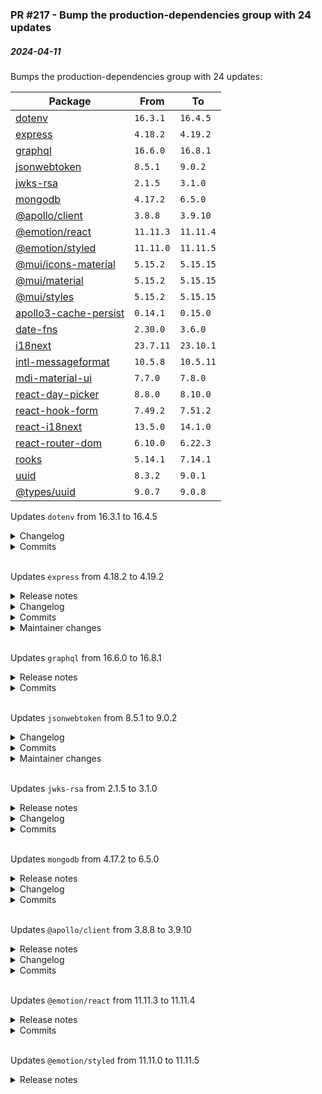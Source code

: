 ### PR #217 - Bump the production-dependencies group with 24 updates
##### 2024-04-11

Bumps the production-dependencies group with 24 updates:

| Package | From | To |
| --- | --- | --- |
| [dotenv](https://github.com/motdotla/dotenv) | `16.3.1` | `16.4.5` |
| [express](https://github.com/expressjs/express) | `4.18.2` | `4.19.2` |
| [graphql](https://github.com/graphql/graphql-js) | `16.6.0` | `16.8.1` |
| [jsonwebtoken](https://github.com/auth0/node-jsonwebtoken) | `8.5.1` | `9.0.2` |
| [jwks-rsa](https://github.com/auth0/node-jwks-rsa) | `2.1.5` | `3.1.0` |
| [mongodb](https://github.com/mongodb/node-mongodb-native) | `4.17.2` | `6.5.0` |
| [@apollo/client](https://github.com/apollographql/apollo-client) | `3.8.8` | `3.9.10` |
| [@emotion/react](https://github.com/emotion-js/emotion) | `11.11.3` | `11.11.4` |
| [@emotion/styled](https://github.com/emotion-js/emotion) | `11.11.0` | `11.11.5` |
| [@mui/icons-material](https://github.com/mui/material-ui/tree/HEAD/packages/mui-icons-material) | `5.15.2` | `5.15.15` |
| [@mui/material](https://github.com/mui/material-ui/tree/HEAD/packages/mui-material) | `5.15.2` | `5.15.15` |
| [@mui/styles](https://github.com/mui/material-ui/tree/HEAD/packages/mui-styles) | `5.15.2` | `5.15.15` |
| [apollo3-cache-persist](https://github.com/apollographql/apollo-cache-persist) | `0.14.1` | `0.15.0` |
| [date-fns](https://github.com/date-fns/date-fns) | `2.30.0` | `3.6.0` |
| [i18next](https://github.com/i18next/i18next) | `23.7.11` | `23.10.1` |
| [intl-messageformat](https://github.com/formatjs/formatjs) | `10.5.8` | `10.5.11` |
| [mdi-material-ui](https://github.com/TeamWertarbyte/mdi-material-ui) | `7.7.0` | `7.8.0` |
| [react-day-picker](https://github.com/gpbl/react-day-picker) | `8.8.0` | `8.10.0` |
| [react-hook-form](https://github.com/react-hook-form/react-hook-form) | `7.49.2` | `7.51.2` |
| [react-i18next](https://github.com/i18next/react-i18next) | `13.5.0` | `14.1.0` |
| [react-router-dom](https://github.com/remix-run/react-router/tree/HEAD/packages/react-router-dom) | `6.10.0` | `6.22.3` |
| [rooks](https://github.com/imbhargav5/rooks) | `5.14.1` | `7.14.1` |
| [uuid](https://github.com/uuidjs/uuid) | `8.3.2` | `9.0.1` |
| [@types/uuid](https://github.com/DefinitelyTyped/DefinitelyTyped/tree/HEAD/types/uuid) | `9.0.7` | `9.0.8` |

Updates `dotenv` from 16.3.1 to 16.4.5
<details>
<summary>Changelog</summary>
<p><em>Sourced from <a href="https://github.com/motdotla/dotenv/blob/master/CHANGELOG.md">dotenv's changelog</a>.</em></p>
<blockquote>
<h2><a href="https://github.com/motdotla/dotenv/compare/v16.4.4...v16.4.5">16.4.5</a> (2024-02-19)</h2>
<h3>Changed</h3>
<ul>
<li>🐞 fix recent regression when using <code>path</code> option. return to historical behavior: do not attempt to auto find <code>.env</code> if <code>path</code> set. (regression was introduced in <code>16.4.3</code>) <a href="https://redirect.github.com/motdotla/dotenv/pull/814">#814</a></li>
</ul>
<h2><a href="https://github.com/motdotla/dotenv/compare/v16.4.3...v16.4.4">16.4.4</a> (2024-02-13)</h2>
<h3>Changed</h3>
<ul>
<li>🐞 Replaced chaining operator <code>?.</code> with old school <code>&amp;&amp;</code> (fixing node 12 failures) <a href="https://redirect.github.com/motdotla/dotenv/pull/812">#812</a></li>
</ul>
<h2><a href="https://github.com/motdotla/dotenv/compare/v16.4.2...v16.4.3">16.4.3</a> (2024-02-12)</h2>
<h3>Changed</h3>
<ul>
<li>Fixed processing of multiple files in <code>options.path</code> <a href="https://redirect.github.com/motdotla/dotenv/pull/805">#805</a></li>
</ul>
<h2><a href="https://github.com/motdotla/dotenv/compare/v16.4.1...v16.4.2">16.4.2</a> (2024-02-10)</h2>
<h3>Changed</h3>
<ul>
<li>Changed funding link in package.json to <a href="https://dotenvx.com"><code>dotenvx.com</code></a></li>
</ul>
<h2><a href="https://github.com/motdotla/dotenv/compare/v16.4.0...v16.4.1">16.4.1</a> (2024-01-24)</h2>
<ul>
<li>Patch support for array as <code>path</code> option <a href="https://redirect.github.com/motdotla/dotenv/pull/797">#797</a></li>
</ul>
<h2><a href="https://github.com/motdotla/dotenv/compare/v16.3.2...v16.4.0">16.4.0</a> (2024-01-23)</h2>
<ul>
<li>Add <code>error.code</code> to error messages around <code>.env.vault</code> decryption handling <a href="https://redirect.github.com/motdotla/dotenv/pull/795">#795</a></li>
<li>Add ability to find <code>.env.vault</code> file when filename(s) passed as an array <a href="https://redirect.github.com/motdotla/dotenv/pull/784">#784</a></li>
</ul>
<h2><a href="https://github.com/motdotla/dotenv/compare/v16.3.1...v16.3.2">16.3.2</a> (2024-01-18)</h2>
<h3>Added</h3>
<ul>
<li>Add debug message when no encoding set <a href="https://redirect.github.com/motdotla/dotenv/pull/735">#735</a></li>
</ul>
<h3>Changed</h3>
<ul>
<li>Fix output typing for <code>populate</code> <a href="https://redirect.github.com/motdotla/dotenv/pull/792">#792</a></li>
<li>Use subarray instead of slice <a href="https://redirect.github.com/motdotla/dotenv/pull/793">#793</a></li>
</ul>
</blockquote>
</details>
<details>
<summary>Commits</summary>
<ul>
<li><a href="https://github.com/motdotla/dotenv/commit/9f3e83352ec6ba912161748a2fd15b07829430e2"><code>9f3e833</code></a> 16.4.5</li>
<li><a href="https://github.com/motdotla/dotenv/commit/69241772b6f37af8e388f61916334d84ec0deeb7"><code>6924177</code></a> Merge pull request <a href="https://redirect.github.com/motdotla/dotenv/issues/814">#814</a> from motdotla/dont-check-existance</li>
<li><a href="https://github.com/motdotla/dotenv/commit/353342048cae3621f8abb3a23e00af880ab2c69f"><code>3533420</code></a> changelog 🪵</li>
<li><a href="https://github.com/motdotla/dotenv/commit/249e5a64f612d59aaac74f594f951024490d9765"><code>249e5a6</code></a> adjust logic to support tests</li>
<li><a href="https://github.com/motdotla/dotenv/commit/87fd887e31b913d334ef820f27737d80b28389ee"><code>87fd887</code></a> do not check if exists</li>
<li><a href="https://github.com/motdotla/dotenv/commit/1146910932ed1dd19c2c6506f7fc6373047c1321"><code>1146910</code></a> rename .env-multiline to .env.multiline</li>
<li><a href="https://github.com/motdotla/dotenv/commit/d03e39794ac29aa7e7fde20492b0b8c51544d9d7"><code>d03e397</code></a> 16.4.4</li>
<li><a href="https://github.com/motdotla/dotenv/commit/3275a0a940a8560bc42e93b5a814cea23b3dae38"><code>3275a0a</code></a> changelog 🪵</li>
<li><a href="https://github.com/motdotla/dotenv/commit/f40a8c3e3519ba9dca3014ff47541f276f90420a"><code>f40a8c3</code></a> Merge pull request <a href="https://redirect.github.com/motdotla/dotenv/issues/812">#812</a> from motdotla/patch-12</li>
<li><a href="https://github.com/motdotla/dotenv/commit/1dc22d312fc641c9384fcec4b8181d089e37de8c"><code>1dc22d3</code></a> replace 14 chaining operator</li>
<li>Additional commits viewable in <a href="https://github.com/motdotla/dotenv/compare/v16.3.1...v16.4.5">compare view</a></li>
</ul>
</details>
<br />

Updates `express` from 4.18.2 to 4.19.2
<details>
<summary>Release notes</summary>
<p><em>Sourced from <a href="https://github.com/expressjs/express/releases">express's releases</a>.</em></p>
<blockquote>
<h2>4.19.2</h2>
<h2>What's Changed</h2>
<ul>
<li><a href="https://github.com/expressjs/express/commit/0b746953c4bd8e377123527db11f9cd866e39f94">Improved fix for open redirect allow list bypass</a></li>
</ul>
<p><strong>Full Changelog</strong>: <a href="https://github.com/expressjs/express/compare/4.19.1...4.19.2">https://github.com/expressjs/express/compare/4.19.1...4.19.2</a></p>
<h2>4.19.1</h2>
<h2>What's Changed</h2>
<ul>
<li>Fix ci after location patch by <a href="https://github.com/wesleytodd"><code>@​wesleytodd</code></a> in <a href="https://redirect.github.com/expressjs/express/pull/5552">expressjs/express#5552</a></li>
<li>fixed un-edited version in history.md for 4.19.0 by <a href="https://github.com/wesleytodd"><code>@​wesleytodd</code></a> in <a href="https://redirect.github.com/expressjs/express/pull/5556">expressjs/express#5556</a></li>
</ul>
<p><strong>Full Changelog</strong>: <a href="https://github.com/expressjs/express/compare/4.19.0...4.19.1">https://github.com/expressjs/express/compare/4.19.0...4.19.1</a></p>
<h2>4.19.0</h2>
<h2>What's Changed</h2>
<ul>
<li>fix typo in release date by <a href="https://github.com/UlisesGascon"><code>@​UlisesGascon</code></a> in <a href="https://redirect.github.com/expressjs/express/pull/5527">expressjs/express#5527</a></li>
<li>docs: nominating <a href="https://github.com/wesleytodd"><code>@​wesleytodd</code></a> to be project captian by <a href="https://github.com/wesleytodd"><code>@​wesleytodd</code></a> in <a href="https://redirect.github.com/expressjs/express/pull/5511">expressjs/express#5511</a></li>
<li>docs: loosen TC activity rules by <a href="https://github.com/wesleytodd"><code>@​wesleytodd</code></a> in <a href="https://redirect.github.com/expressjs/express/pull/5510">expressjs/express#5510</a></li>
<li>Add note on how to update docs for new release by <a href="https://github.com/crandmck"><code>@​crandmck</code></a> in <a href="https://redirect.github.com/expressjs/express/pull/5541">expressjs/express#5541</a></li>
<li><a href="https://redirect.github.com/expressjs/express/pull/5551/commits/660ccf5fa33dd0baab069e5c8ddd9ffe7d8bbff1">Prevent open redirect allow list bypass due to encodeurl</a></li>
<li>Release 4.19.0 by <a href="https://github.com/wesleytodd"><code>@​wesleytodd</code></a> in <a href="https://redirect.github.com/expressjs/express/pull/5551">expressjs/express#5551</a></li>
</ul>
<h2>New Contributors</h2>
<ul>
<li><a href="https://github.com/crandmck"><code>@​crandmck</code></a> made their first contribution in <a href="https://redirect.github.com/expressjs/express/pull/5541">expressjs/express#5541</a></li>
</ul>
<p><strong>Full Changelog</strong>: <a href="https://github.com/expressjs/express/compare/4.18.3...4.19.0">https://github.com/expressjs/express/compare/4.18.3...4.19.0</a></p>
<h2>4.18.3</h2>
<h2>Main Changes</h2>
<ul>
<li>Fix routing requests without method</li>
<li>deps: body-parser@1.20.2
<ul>
<li>Fix strict json error message on Node.js 19+</li>
<li>deps: content-type@~1.0.5</li>
<li>deps: raw-body@2.5.2</li>
</ul>
</li>
</ul>
<h2>Other Changes</h2>
<ul>
<li>Use https: protocol instead of deprecated git: protocol by <a href="https://github.com/vcsjones"><code>@​vcsjones</code></a> in <a href="https://redirect.github.com/expressjs/express/pull/5032">expressjs/express#5032</a></li>
<li>build: Node.js@16.18 and Node.js@18.12 by <a href="https://github.com/abenhamdine"><code>@​abenhamdine</code></a> in <a href="https://redirect.github.com/expressjs/express/pull/5034">expressjs/express#5034</a></li>
<li>ci: update actions/checkout to v3 by <a href="https://github.com/armujahid"><code>@​armujahid</code></a> in <a href="https://redirect.github.com/expressjs/express/pull/5027">expressjs/express#5027</a></li>
<li>test: remove unused function arguments in params by <a href="https://github.com/raksbisht"><code>@​raksbisht</code></a> in <a href="https://redirect.github.com/expressjs/express/pull/5124">expressjs/express#5124</a></li>
<li>Remove unused originalIndex from acceptParams by <a href="https://github.com/raksbisht"><code>@​raksbisht</code></a> in <a href="https://redirect.github.com/expressjs/express/pull/5119">expressjs/express#5119</a></li>
<li>Fixed typos by <a href="https://github.com/raksbisht"><code>@​raksbisht</code></a> in <a href="https://redirect.github.com/expressjs/express/pull/5117">expressjs/express#5117</a></li>
<li>examples: remove unused params by <a href="https://github.com/raksbisht"><code>@​raksbisht</code></a> in <a href="https://redirect.github.com/expressjs/express/pull/5113">expressjs/express#5113</a></li>
<li>fix: parameter str is not described in JSDoc by <a href="https://github.com/raksbisht"><code>@​raksbisht</code></a> in <a href="https://redirect.github.com/expressjs/express/pull/5130">expressjs/express#5130</a></li>
<li>fix: typos in History.md by <a href="https://github.com/raksbisht"><code>@​raksbisht</code></a> in <a href="https://redirect.github.com/expressjs/express/pull/5131">expressjs/express#5131</a></li>
<li>build : add Node.js@19.7 by <a href="https://github.com/abenhamdine"><code>@​abenhamdine</code></a> in <a href="https://redirect.github.com/expressjs/express/pull/5028">expressjs/express#5028</a></li>
<li>test: remove unused function arguments in params by <a href="https://github.com/raksbisht"><code>@​raksbisht</code></a> in <a href="https://redirect.github.com/expressjs/express/pull/5137">expressjs/express#5137</a></li>
</ul>
<!-- raw HTML omitted -->
</blockquote>
<p>... (truncated)</p>
</details>
<details>
<summary>Changelog</summary>
<p><em>Sourced from <a href="https://github.com/expressjs/express/blob/master/History.md">express's changelog</a>.</em></p>
<blockquote>
<h1>4.19.2 / 2024-03-25</h1>
<ul>
<li>Improved fix for open redirect allow list bypass</li>
</ul>
<h1>4.19.1 / 2024-03-20</h1>
<ul>
<li>Allow passing non-strings to res.location with new encoding handling checks</li>
</ul>
<h1>4.19.0 / 2024-03-20</h1>
<ul>
<li>Prevent open redirect allow list bypass due to encodeurl</li>
<li>deps: cookie@0.6.0</li>
</ul>
<h1>4.18.3 / 2024-02-29</h1>
<ul>
<li>Fix routing requests without method</li>
<li>deps: body-parser@1.20.2
<ul>
<li>Fix strict json error message on Node.js 19+</li>
<li>deps: content-type@~1.0.5</li>
<li>deps: raw-body@2.5.2</li>
</ul>
</li>
<li>deps: cookie@0.6.0
<ul>
<li>Add <code>partitioned</code> option</li>
</ul>
</li>
</ul>
</blockquote>
</details>
<details>
<summary>Commits</summary>
<ul>
<li><a href="https://github.com/expressjs/express/commit/04bc62787be974874bc1467b23606c36bc9779ba"><code>04bc627</code></a> 4.19.2</li>
<li><a href="https://github.com/expressjs/express/commit/da4d763ff6ba9df6dbd8f1f0b1d05412dda934d5"><code>da4d763</code></a> Improved fix for open redirect allow list bypass</li>
<li><a href="https://github.com/expressjs/express/commit/4f0f6cc67d531431c096ea006c2191b92931bbc3"><code>4f0f6cc</code></a> 4.19.1</li>
<li><a href="https://github.com/expressjs/express/commit/a003cfab034fbadb1c78ae337ee8ab389adda217"><code>a003cfa</code></a> Allow passing non-strings to res.location with new encoding handling checks f...</li>
<li><a href="https://github.com/expressjs/express/commit/a1fa90fcea7d8e844e1c9938ad095d62669c3abd"><code>a1fa90f</code></a> fixed un-edited version in history.md for 4.19.0</li>
<li><a href="https://github.com/expressjs/express/commit/11f2b1db227fd42c2508c427032c1ec671b306be"><code>11f2b1d</code></a> build: fix build due to inconsistent supertest behavior in older versions</li>
<li><a href="https://github.com/expressjs/express/commit/084e36506a18774f85206a65d8da04dc1107fc1b"><code>084e365</code></a> 4.19.0</li>
<li><a href="https://github.com/expressjs/express/commit/0867302ddbde0e9463d0564fea5861feb708c2dd"><code>0867302</code></a> Prevent open redirect allow list bypass due to encodeurl</li>
<li><a href="https://github.com/expressjs/express/commit/567c9c665d0de4c344b8e160146050770233783c"><code>567c9c6</code></a> Add note on how to update docs for new release (<a href="https://redirect.github.com/expressjs/express/issues/5541">#5541</a>)</li>
<li><a href="https://github.com/expressjs/express/commit/69a4cf2819c4449ec6ea45649691fb43a528d5d1"><code>69a4cf2</code></a> deps: cookie@0.6.0</li>
<li>Additional commits viewable in <a href="https://github.com/expressjs/express/compare/4.18.2...4.19.2">compare view</a></li>
</ul>
</details>
<details>
<summary>Maintainer changes</summary>
<p>This version was pushed to npm by <a href="https://www.npmjs.com/~wesleytodd">wesleytodd</a>, a new releaser for express since your current version.</p>
</details>
<br />

Updates `graphql` from 16.6.0 to 16.8.1
<details>
<summary>Release notes</summary>
<p><em>Sourced from <a href="https://github.com/graphql/graphql-js/releases">graphql's releases</a>.</em></p>
<blockquote>
<h2>v16.8.1 (2023-09-19)</h2>
<h4>Bug Fix 🐞</h4>
<ul>
<li><a href="https://redirect.github.com/graphql/graphql-js/pull/3967">#3967</a> OverlappingFieldsCanBeMergedRule: Fix performance degradation (<a href="https://github.com/AaronMoat"><code>@​AaronMoat</code></a>)</li>
</ul>
<h4>Committers: 1</h4>
<ul>
<li>Aaron Moat(<a href="https://github.com/AaronMoat"><code>@​AaronMoat</code></a>)</li>
</ul>
<h2>v16.8.0 (2023-08-14)</h2>
<h4>New Feature 🚀</h4>
<ul>
<li><a href="https://redirect.github.com/graphql/graphql-js/pull/3950">#3950</a> Support fourfold nested lists (<a href="https://github.com/gschulze"><code>@​gschulze</code></a>)</li>
</ul>
<h4>Committers: 1</h4>
<ul>
<li>Gunnar Schulze(<a href="https://github.com/gschulze"><code>@​gschulze</code></a>)</li>
</ul>
<h2>v16.7.1 (2023-06-22)</h2>
<p>:loudspeaker: Big shout out to <a href="https://github.com/phryneas"><code>@​phryneas</code></a>, who managed to reproduce this issue and come up with this fix.</p>
<h4>Bug Fix 🐞</h4>
<ul>
<li><a href="https://redirect.github.com/graphql/graphql-js/pull/3923">#3923</a> instanceOf: workaround bundler issue with <code>process.env</code> (<a href="https://github.com/IvanGoncharov"><code>@​IvanGoncharov</code></a>)</li>
</ul>
<h4>Committers: 1</h4>
<ul>
<li>Ivan Goncharov(<a href="https://github.com/IvanGoncharov"><code>@​IvanGoncharov</code></a>)</li>
</ul>
<h2>v16.7.0 (2023-06-21)</h2>
<h4>New Feature 🚀</h4>
<ul>
<li><a href="https://redirect.github.com/graphql/graphql-js/pull/3887">#3887</a> check &quot;globalThis.process&quot; before accessing it (<a href="https://github.com/kettanaito"><code>@​kettanaito</code></a>)</li>
</ul>
<h4>Bug Fix 🐞</h4>
<ul>
<li><a href="https://redirect.github.com/graphql/graphql-js/pull/3707">#3707</a> Fix crash in node when mixing sync/async resolvers (backport of <a href="https://redirect.github.com/graphql/graphql-js/issues/3706">#3706</a>) (<a href="https://github.com/chrskrchr"><code>@​chrskrchr</code></a>)</li>
<li><a href="https://redirect.github.com/graphql/graphql-js/pull/3838">#3838</a> Fix/invalid error propagation custom scalars (backport for 16.x.x) (<a href="https://github.com/stenreijers"><code>@​stenreijers</code></a>)</li>
</ul>
<h4>Committers: 3</h4>
<ul>
<li>Artem Zakharchenko(<a href="https://github.com/kettanaito"><code>@​kettanaito</code></a>)</li>
<li>Chris Karcher(<a href="https://github.com/chrskrchr"><code>@​chrskrchr</code></a>)</li>
<li>Sten Reijers(<a href="https://github.com/stenreijers"><code>@​stenreijers</code></a>)</li>
</ul>
</blockquote>
</details>
<details>
<summary>Commits</summary>
<ul>
<li><a href="https://github.com/graphql/graphql-js/commit/8a95335f545024c09abfa0f07cc326f73a0e466f"><code>8a95335</code></a> 16.8.1</li>
<li><a href="https://github.com/graphql/graphql-js/commit/8f4c64eb6a7112a929ffeef00caa67529b3f2fcf"><code>8f4c64e</code></a> OverlappingFieldsCanBeMergedRule: Fix performance degradation (<a href="https://redirect.github.com/graphql/graphql-js/issues/3967">#3967</a>)</li>
<li><a href="https://github.com/graphql/graphql-js/commit/e4f759dba1a9b19c8a189b803657ee4abe0efe11"><code>e4f759d</code></a> 16.8.0</li>
<li><a href="https://github.com/graphql/graphql-js/commit/bec1b497fdfba69937b958e80676b585124bf0c5"><code>bec1b49</code></a> Support fourfold nested lists (<a href="https://redirect.github.com/graphql/graphql-js/issues/3950">#3950</a>)</li>
<li><a href="https://github.com/graphql/graphql-js/commit/bf6a9f0e1cc8721de6675fb7bff470137635266f"><code>bf6a9f0</code></a> 16.7.1</li>
<li><a href="https://github.com/graphql/graphql-js/commit/a08aaeea584a326c7d1a40cbcbd1b28b64c4e08c"><code>a08aaee</code></a> instanceOf: workaround bundler issue with <code>process.env</code> (<a href="https://redirect.github.com/graphql/graphql-js/issues/3923">#3923</a>)</li>
<li><a href="https://github.com/graphql/graphql-js/commit/1519fda27376bcdd26b433aecfb9e7b485da71f8"><code>1519fda</code></a> 16.7.0</li>
<li><a href="https://github.com/graphql/graphql-js/commit/84bb146e644e78ba75faf0ba173de9b4434807c5"><code>84bb146</code></a> check &quot;globalThis.process&quot; before accessing it (<a href="https://redirect.github.com/graphql/graphql-js/issues/3887">#3887</a>)</li>
<li><a href="https://github.com/graphql/graphql-js/commit/076972e9c1944c9fe43a42046ed9d8be08d974dc"><code>076972e</code></a> Fix/invalid error propagation custom scalars (backport for 16.x.x) (<a href="https://redirect.github.com/graphql/graphql-js/issues/3838">#3838</a>)</li>
<li><a href="https://github.com/graphql/graphql-js/commit/4a82557ae6d3b3c6cd72bcd528254296ecf7e9e8"><code>4a82557</code></a> Fix crash in node when mixing sync/async resolvers (backport of <a href="https://redirect.github.com/graphql/graphql-js/issues/3706">#3706</a>) (<a href="https://redirect.github.com/graphql/graphql-js/issues/3707">#3707</a>)</li>
<li>See full diff in <a href="https://github.com/graphql/graphql-js/compare/v16.6.0...v16.8.1">compare view</a></li>
</ul>
</details>
<br />

Updates `jsonwebtoken` from 8.5.1 to 9.0.2
<details>
<summary>Changelog</summary>
<p><em>Sourced from <a href="https://github.com/auth0/node-jsonwebtoken/blob/master/CHANGELOG.md">jsonwebtoken's changelog</a>.</em></p>
<blockquote>
<h2>9.0.2 - 2023-08-30</h2>
<ul>
<li>security: updating semver to 7.5.4 to resolve CVE-2022-25883, closes <a href="https://redirect.github.com/auth0/node-jsonwebtoken/issues/921">#921</a>.</li>
<li>refactor: reduce library size by using lodash specific dependencies, closes <a href="https://redirect.github.com/auth0/node-jsonwebtoken/issues/878">#878</a>.</li>
</ul>
<h2>9.0.1 - 2023-07-05</h2>
<ul>
<li>fix(stubs): allow decode method to be stubbed</li>
</ul>
<h2>9.0.0 - 2022-12-21</h2>
<p><strong>Breaking changes: See <a href="https://github.com/auth0/node-jsonwebtoken/wiki/Migration-Notes:-v8-to-v9">Migration from v8 to v9</a></strong></p>
<h3>Breaking changes</h3>
<ul>
<li>Removed support for Node versions 11 and below.</li>
<li>The verify() function no longer accepts unsigned tokens by default. ([834503079514b72264fd13023a3b8d648afd6a16]<a href="https://github.com/auth0/node-jsonwebtoken/commit/834503079514b72264fd13023a3b8d648afd6a16">https://github.com/auth0/node-jsonwebtoken/commit/834503079514b72264fd13023a3b8d648afd6a16</a>)</li>
<li>RSA key size must be 2048 bits or greater. ([ecdf6cc6073ea13a7e71df5fad043550f08d0fa6]<a href="https://github.com/auth0/node-jsonwebtoken/commit/ecdf6cc6073ea13a7e71df5fad043550f08d0fa6">https://github.com/auth0/node-jsonwebtoken/commit/ecdf6cc6073ea13a7e71df5fad043550f08d0fa6</a>)</li>
<li>Key types must be valid for the signing / verification algorithm</li>
</ul>
<h3>Security fixes</h3>
<ul>
<li>security: fixes <code>Arbitrary File Write via verify function</code> - CVE-2022-23529</li>
<li>security: fixes <code>Insecure default algorithm in jwt.verify() could lead to signature validation bypass</code> - CVE-2022-23540</li>
<li>security: fixes <code>Insecure implementation of key retrieval function could lead to Forgeable Public/Private Tokens from RSA to HMAC</code> - CVE-2022-23541</li>
<li>security: fixes <code>Unrestricted key type could lead to legacy keys usage</code> - CVE-2022-23539</li>
</ul>
</blockquote>
</details>
<details>
<summary>Commits</summary>
<ul>
<li><a href="https://github.com/auth0/node-jsonwebtoken/commit/bc28861f1fa981ed9c009e29c044a19760a0b128"><code>bc28861</code></a> Release 9.0.2  (<a href="https://redirect.github.com/auth0/node-jsonwebtoken/issues/935">#935</a>)</li>
<li><a href="https://github.com/auth0/node-jsonwebtoken/commit/96b89060cfc19272a7d853f53cb28c42580a6a67"><code>96b8906</code></a> refactor: use specific lodash packages (<a href="https://redirect.github.com/auth0/node-jsonwebtoken/issues/933">#933</a>)</li>
<li><a href="https://github.com/auth0/node-jsonwebtoken/commit/ed35062239c0195d4341025d4699cc39608b435e"><code>ed35062</code></a> security: Updating semver to 7.5.4 to resolve CVE-2022-25883 (<a href="https://redirect.github.com/auth0/node-jsonwebtoken/issues/932">#932</a>)</li>
<li><a href="https://github.com/auth0/node-jsonwebtoken/commit/84539b29e17fd40ed25c53fc28db8ae41a34aff8"><code>84539b2</code></a> Updating package version to 9.0.1 (<a href="https://redirect.github.com/auth0/node-jsonwebtoken/issues/920">#920</a>)</li>
<li><a href="https://github.com/auth0/node-jsonwebtoken/commit/a99fd4b473e257c2f50ff69c716db1c520bf9a78"><code>a99fd4b</code></a> fix(stubs): allow decode method to be stubbed (<a href="https://redirect.github.com/auth0/node-jsonwebtoken/issues/876">#876</a>)</li>
<li><a href="https://github.com/auth0/node-jsonwebtoken/commit/e1fa9dcc12054a8681db4e6373da1b30cf7016e3"><code>e1fa9dc</code></a> Merge pull request from GHSA-8cf7-32gw-wr33</li>
<li><a href="https://github.com/auth0/node-jsonwebtoken/commit/5eaedbf2b01676d952336e73b4d2efba847d2d1b"><code>5eaedbf</code></a> chore(ci): remove github test actions job (<a href="https://redirect.github.com/auth0/node-jsonwebtoken/issues/861">#861</a>)</li>
<li><a href="https://github.com/auth0/node-jsonwebtoken/commit/cd4163eb1407aab0b3148f91b0b9c26276b96c6b"><code>cd4163e</code></a> chore(ci): configure Github Actions jobs for Tests &amp; Security Scanning (<a href="https://redirect.github.com/auth0/node-jsonwebtoken/issues/856">#856</a>)</li>
<li><a href="https://github.com/auth0/node-jsonwebtoken/commit/ecdf6cc6073ea13a7e71df5fad043550f08d0fa6"><code>ecdf6cc</code></a> fix!: Prevent accidental use of insecure key sizes &amp; misconfiguration of secr...</li>
<li><a href="https://github.com/auth0/node-jsonwebtoken/commit/834503079514b72264fd13023a3b8d648afd6a16"><code>8345030</code></a> fix(sign&amp;verify)!: Remove default <code>none</code> support from <code>sign</code> and <code>verify</code> met...</li>
<li>Additional commits viewable in <a href="https://github.com/auth0/node-jsonwebtoken/compare/v8.5.1...v9.0.2">compare view</a></li>
</ul>
</details>
<details>
<summary>Maintainer changes</summary>
<p>This version was pushed to npm by <a href="https://www.npmjs.com/~charlesrea">charlesrea</a>, a new releaser for jsonwebtoken since your current version.</p>
</details>
<br />

Updates `jwks-rsa` from 2.1.5 to 3.1.0
<details>
<summary>Release notes</summary>
<p><em>Sourced from <a href="https://github.com/auth0/node-jwks-rsa/releases">jwks-rsa's releases</a>.</em></p>
<blockquote>
<h2>v3.1.0</h2>
<p><strong>Added</strong></p>
<ul>
<li>feat: resolve bun/deno compat issues <a href="https://redirect.github.com/auth0/node-jwks-rsa/pull/374">#374</a> (<a href="https://github.com/panva">panva</a>)</li>
</ul>
<h2>v3.0.1</h2>
<p><strong>Fixed</strong></p>
<ul>
<li>update types/jsonwebtoken update v9.0.0 <a href="https://redirect.github.com/auth0/node-jwks-rsa/pull/349">#349</a> (<a href="https://github.com/ToshihitoKon">ToshihitoKon</a>)</li>
<li>Bump jsonwebtoken from 8.5.1 to 9.0.0 <a href="https://redirect.github.com/auth0/node-jwks-rsa/pull/344">#344</a> (<a href="https://github.com/apps/dependabot">dependabot[bot]</a>)</li>
</ul>
<h2>v3.0.0</h2>
<p><strong>⚠️ BREAKING CHANGES</strong></p>
<p>This release drops support for Node 10 and 12</p>
<ul>
<li>[major] bump jose <a href="https://redirect.github.com/auth0/node-jwks-rsa/pull/333">#333</a> (<a href="https://github.com/panva">panva</a>)</li>
</ul>
</blockquote>
</details>
<details>
<summary>Changelog</summary>
<p><em>Sourced from <a href="https://github.com/auth0/node-jwks-rsa/blob/master/CHANGELOG.md">jwks-rsa's changelog</a>.</em></p>
<blockquote>
<h2><a href="https://github.com/auth0/node-jwks-rsa/tree/v3.1.0">v3.1.0</a> (2023-10-05)</h2>
<p><a href="https://github.com/auth0/node-jwks-rsa/compare/v3.0.1...v3.1.0">Full Changelog</a></p>
<p><strong>Added</strong></p>
<ul>
<li>feat: resolve bun/deno compat issues <a href="https://redirect.github.com/auth0/node-jwks-rsa/pull/374">#374</a> (<a href="https://github.com/panva">panva</a>)</li>
</ul>
<h2><a href="https://github.com/auth0/node-jwks-rsa/tree/v3.0.1">v3.0.1</a> (2023-01-12)</h2>
<p><a href="https://github.com/auth0/node-jwks-rsa/compare/v3.0.0...v3.0.1">Full Changelog</a></p>
<p><strong>Fixed</strong></p>
<ul>
<li>update types/jsonwebtoken update v9.0.0 <a href="https://redirect.github.com/auth0/node-jwks-rsa/pull/349">#349</a> (<a href="https://github.com/ToshihitoKon">ToshihitoKon</a>)</li>
<li>Bump jsonwebtoken from 8.5.1 to 9.0.0 <a href="https://redirect.github.com/auth0/node-jwks-rsa/pull/344">#344</a> (<a href="https://github.com/apps/dependabot">dependabot[bot]</a>)</li>
</ul>
<h2><a href="https://github.com/auth0/node-jwks-rsa/tree/v3.0.0">v3.0.0</a> (2022-11-01)</h2>
<p><a href="https://github.com/auth0/node-jwks-rsa/compare/v2.1.5...v3.0.0">Full Changelog</a></p>
<p><strong>⚠️ BREAKING CHANGES</strong></p>
<p>This release drops support for Node 10 and 12</p>
<ul>
<li>[major] bump jose <a href="https://redirect.github.com/auth0/node-jwks-rsa/pull/333">#333</a> (<a href="https://github.com/panva">panva</a>)</li>
</ul>
</blockquote>
</details>
<details>
<summary>Commits</summary>
<ul>
<li><a href="https://github.com/auth0/node-jwks-rsa/commit/115b545354f75ef1d178202c133ff8c354280970"><code>115b545</code></a> Add reg url to fix publishing (<a href="https://redirect.github.com/auth0/node-jwks-rsa/issues/377">#377</a>)</li>
<li><a href="https://github.com/auth0/node-jwks-rsa/commit/d1c1520240b39768128dd1b3657d8e1af2cc9a87"><code>d1c1520</code></a> Add reg url to fix publishing</li>
<li><a href="https://github.com/auth0/node-jwks-rsa/commit/52ae0b629ee232515953243b18dd3eaa978faddb"><code>52ae0b6</code></a> Release v3.1.0 (<a href="https://redirect.github.com/auth0/node-jwks-rsa/issues/376">#376</a>)</li>
<li><a href="https://github.com/auth0/node-jwks-rsa/commit/1b73f4a5d48afe009d14e1453dd233a071d5aae5"><code>1b73f4a</code></a> Release v3.1.0</li>
<li><a href="https://github.com/auth0/node-jwks-rsa/commit/c14d857c3d638e4bd2d0e4edf346e09f0f414f37"><code>c14d857</code></a> fix resolve bun/deno compat issues (<a href="https://redirect.github.com/auth0/node-jwks-rsa/issues/374">#374</a>)</li>
<li><a href="https://github.com/auth0/node-jwks-rsa/commit/5e9f786fcd2b86a4c634fba1c58d9dcd2c533351"><code>5e9f786</code></a> feat: resolve bun compat issues</li>
<li><a href="https://github.com/auth0/node-jwks-rsa/commit/2d7af059f674c093415bf7fa0b46368ef05bc935"><code>2d7af05</code></a> test: Migrate CI to GitHub Actions [SDK-4451] (<a href="https://redirect.github.com/auth0/node-jwks-rsa/issues/372">#372</a>)</li>
<li><a href="https://github.com/auth0/node-jwks-rsa/commit/f1241b7dfc81f139102ff24bafec2eea602e4d3c"><code>f1241b7</code></a> Fix linting step</li>
<li><a href="https://github.com/auth0/node-jwks-rsa/commit/b9fbbac2d9ec90ff0a40fc1a57180efe9dbd088b"><code>b9fbbac</code></a> Update test.yml</li>
<li><a href="https://github.com/auth0/node-jwks-rsa/commit/24a1e38920ccf890368f1b14ddd2c23a973e9a8e"><code>24a1e38</code></a> Update publish.yml</li>
<li>Additional commits viewable in <a href="https://github.com/auth0/node-jwks-rsa/compare/v2.1.5...v3.1.0">compare view</a></li>
</ul>
</details>
<br />

Updates `mongodb` from 4.17.2 to 6.5.0
<details>
<summary>Release notes</summary>
<p><em>Sourced from <a href="https://github.com/mongodb/node-mongodb-native/releases">mongodb's releases</a>.</em></p>
<blockquote>
<h2>v6.5.0</h2>
<h2><a href="https://github.com/mongodb/node-mongodb-native/compare/v6.4.0...v6.5.0">6.5.0</a> (2024-03-11)</h2>
<p>The MongoDB Node.js team is pleased to announce version 6.5.0 of the <code>mongodb</code> package!</p>
<h2>Release Notes</h2>
<h3>Bulk Write Operations Generate Ids using <code>pkFactory</code></h3>
<p>When performing inserts, the driver automatically generates <code>_id</code>s for each document if there is no <code>_id</code> present.  By default, the driver generates <code>ObjectId</code>s.  An option, <code>pkFactory</code>, can be used to configure the driver to generate <code>_id</code>s that are not object ids.</p>
<p>For a long time, only <code>Collection.insert</code> and <code>Collection.insertMany</code> actually used the <code>pkFactory</code>, if configured.  Notably, <code>Collection.bulkWrite()</code>, <code>Collection.initializeOrderedBulkOp()</code> and <code>Collection.initializeOrderedBulkOp()</code> <em>always</em> generated <code>ObjectId</code>s, regardless of what was configured on collection.</p>
<p>The driver always generates <code>_id</code>s for inserted documents using the <code>pkFactory</code>.</p>
<blockquote>
<p>[!CAUTION]
If you are using a <code>pkFactory</code> and performing bulk writes, you may have inserted data into your database that does not have <code>_id</code>s generated by the <code>pkFactory</code>.</p>
</blockquote>
<h3>Fixed applying read preference to commands depending on topology</h3>
<p>When connecting to a secondary in a replica set with a direct connection, if a read operation is performed, the driver attaches a read preference of <code>primaryPreferred</code> to the command.</p>
<h3>Fixed memory leak in Connection layer</h3>
<p>The Connection class has recently been refactored to operate on our socket operations using promises. An oversight how we made async network operations interruptible made new promises for every operation. We've simplified the approach and corrected the leak.</p>
<h3>Query SRV and TXT records in parallel</h3>
<p>When connecting using a convenient SRV connection string (<code>mongodb+srv://</code>) hostnames are obtained from an SRV dns lookup and some configuration options are obtained from a TXT dns query. Those DNS operations are now performed in parallel to reduce first-time connection latency.</p>
<h3>Container and Kubernetes Awareness</h3>
<p>The Node.js driver now keeps track of container metadata in the <code>client.env.container</code> field of the handshake document.</p>
<p>If space allows, the following metadata will be included in <code>client.env.container</code>:</p>
<pre><code>env?: { 
  container?: {
    orchestrator?: 'kubernetes' // if process.env.KUBERNETES_SERVICE_HOST is set
    runtime?: 'docker' // if the '/.dockerenv' file exists
  } 
}
</code></pre>
<p>Note: If neither Kubernetes nor Docker is present, <code>client.env</code> will not have the <code>container</code> property.</p>
<h3>Add property <code>errorResponse</code> to MongoServerError</h3>
<p>The MongoServer error maps keys from the error document returned by the server on to itself. There are some use cases where the original error document is desirable to obtain in isolation. So now, the <code>mongoServerError.errorResponse</code> property stores a reference to the error document returned by the server.</p>
<!-- raw HTML omitted -->
</blockquote>
<p>... (truncated)</p>
</details>
<details>
<summary>Changelog</summary>
<p><em>Sourced from <a href="https://github.com/mongodb/node-mongodb-native/blob/main/HISTORY.md">mongodb's changelog</a>.</em></p>
<blockquote>
<h2><a href="https://github.com/mongodb/node-mongodb-native/compare/v6.4.0...v6.5.0">6.5.0</a> (2024-03-11)</h2>
<h3>Features</h3>
<ul>
<li><strong>NODE-5968:</strong> container and Kubernetes awareness in client metadata (<a href="https://redirect.github.com/mongodb/node-mongodb-native/issues/4005">#4005</a>) (<a href="https://github.com/mongodb/node-mongodb-native/commit/28b70408d0153e6b1118f3dd9cfbcfa30abe29f0">28b7040</a>)</li>
<li><strong>NODE-5988:</strong> Provide access to raw results doc on MongoServerError (<a href="https://redirect.github.com/mongodb/node-mongodb-native/issues/4016">#4016</a>) (<a href="https://github.com/mongodb/node-mongodb-native/commit/c02324218db18e7c51f5b775f35edacc084762b0">c023242</a>)</li>
<li><strong>NODE-6008:</strong> deprecate CloseOptions interface (<a href="https://redirect.github.com/mongodb/node-mongodb-native/issues/4030">#4030</a>) (<a href="https://github.com/mongodb/node-mongodb-native/commit/f6cd8d991b8dc8ca6d28964e46839c79727de669">f6cd8d9</a>)</li>
</ul>
<h3>Bug Fixes</h3>
<ul>
<li><strong>NODE-5636:</strong> generate _ids using pkFactory in bulk write operations (<a href="https://redirect.github.com/mongodb/node-mongodb-native/issues/4025">#4025</a>) (<a href="https://github.com/mongodb/node-mongodb-native/commit/fbb505906cc171ae01279025d42f6ea1c3e7e299">fbb5059</a>)</li>
<li><strong>NODE-5981:</strong> read preference not applied to commands properly (<a href="https://redirect.github.com/mongodb/node-mongodb-native/issues/4010">#4010</a>) (<a href="https://github.com/mongodb/node-mongodb-native/commit/937c9c890b6ad9be04823702b1b92b548ef4de9b">937c9c8</a>)</li>
<li><strong>NODE-5985:</strong> throw Nodejs' certificate expired error when TLS fails to connect instead of <code>CERT_HAS_EXPIRED</code> (<a href="https://redirect.github.com/mongodb/node-mongodb-native/issues/4014">#4014</a>) (<a href="https://github.com/mongodb/node-mongodb-native/commit/057c223f13a0d129aa9efc01ba3c9b48271e7b97">057c223</a>)</li>
<li><strong>NODE-5993:</strong> memory leak in the <code>Connection</code> class (<a href="https://redirect.github.com/mongodb/node-mongodb-native/issues/4022">#4022</a>) (<a href="https://github.com/mongodb/node-mongodb-native/commit/69de2537314fe25a5c3fa83f73235cfa7e7f729d">69de253</a>)</li>
</ul>
<h3>Performance Improvements</h3>
<ul>
<li><strong>NODE-5986:</strong> parallelize SRV/TXT resolution (<a href="https://redirect.github.com/mongodb/node-mongodb-native/issues/4012">#4012</a>) (<a href="https://github.com/mongodb/node-mongodb-native/commit/eab8f2338622218a1e57121a31cad493f462931b">eab8f23</a>)</li>
</ul>
<h2><a href="https://github.com/mongodb/node-mongodb-native/compare/v6.3.0...v6.4.0">6.4.0</a> (2024-02-29)</h2>
<h3>Features</h3>
<ul>
<li><strong>NODE-3449:</strong> Add serverConnectionId to Command Monitoring Spec (<a href="https://github.com/mongodb/node-mongodb-native/commit/735f7aa17c2403044c015c0eb0fc7e4be08c0983">735f7aa</a>)</li>
<li><strong>NODE-3470:</strong> retry selects another mongos (<a href="https://redirect.github.com/mongodb/node-mongodb-native/issues/3963">#3963</a>) (<a href="https://github.com/mongodb/node-mongodb-native/commit/84959ee27135abd04e4009b0adfebc7889d9139f">84959ee</a>)</li>
<li><strong>NODE-3689:</strong> require hello command for connection handshake to use OP_MSG disallowing OP_QUERY (<a href="https://redirect.github.com/mongodb/node-mongodb-native/issues/3938">#3938</a>) (<a href="https://github.com/mongodb/node-mongodb-native/commit/ce7df0f79ed764d4a36caf1562cea4f5015c0ea6">ce7df0f</a>)</li>
<li><strong>NODE-4686:</strong> Add log messages to CLAM (<a href="https://redirect.github.com/mongodb/node-mongodb-native/issues/3955">#3955</a>) (<a href="https://github.com/mongodb/node-mongodb-native/commit/e3bfa30eefe6b0a79141b32029d8e44d426275d6">e3bfa30</a>)</li>
<li><strong>NODE-4687:</strong> Add logging to server selection (<a href="https://redirect.github.com/mongodb/node-mongodb-native/issues/3946">#3946</a>) (<a href="https://github.com/mongodb/node-mongodb-native/commit/7f3ce0bb8d4173739e5a3ffe9041dd11b28f9b08">7f3ce0b</a>)</li>
<li><strong>NODE-4719:</strong> add SDAM Logging Spec (<a href="https://redirect.github.com/mongodb/node-mongodb-native/issues/3940">#3940</a>) (<a href="https://github.com/mongodb/node-mongodb-native/commit/a3c02983bc9cead125373d86a5c47cf8f4e40f9e">a3c0298</a>)</li>
<li><strong>NODE-4847:</strong> Add config error handling to logging (<a href="https://redirect.github.com/mongodb/node-mongodb-native/issues/3970">#3970</a>) (<a href="https://github.com/mongodb/node-mongodb-native/commit/8f7bb593cbd1b2cd69c76702dbd1125479d1055a">8f7bb59</a>)</li>
<li><strong>NODE-5717:</strong> make ExceededTimeLimit retryable reads error (<a href="https://redirect.github.com/mongodb/node-mongodb-native/issues/3947">#3947</a>) (<a href="https://github.com/mongodb/node-mongodb-native/commit/106ab092d0fe184509551c55b6b0fe817fa6ba21">106ab09</a>)</li>
<li><strong>NODE-5885:</strong> upgrade BSON to <code>^6.3.0</code> (<a href="https://redirect.github.com/mongodb/node-mongodb-native/issues/3983">#3983</a>) (<a href="https://github.com/mongodb/node-mongodb-native/commit/9401d09af4def8bfbeff65e70863be5d13b3dd61">9401d09</a>)</li>
<li><strong>NODE-5939:</strong> Implement 6.x: cache the AWS credentials provider in the MONGODB-AWS auth logic (<a href="https://redirect.github.com/mongodb/node-mongodb-native/issues/3991">#3991</a>) (<a href="https://github.com/mongodb/node-mongodb-native/commit/e0a37e594919d173762b0c64a24bb0291b159fa5">e0a37e5</a>)</li>
<li><strong>NODE-5978:</strong> upgrade BSON to ^6.4.0 (<a href="https://redirect.github.com/mongodb/node-mongodb-native/issues/4007">#4007</a>) (<a href="https://github.com/mongodb/node-mongodb-native/commit/90f2f70ba61e598fd3c69c1e2a5ae4297fe8f333">90f2f70</a>)</li>
</ul>
<h3>Bug Fixes</h3>
<ul>
<li><strong>NODE-5127:</strong> implement reject kmsRequest on server close (<a href="https://redirect.github.com/mongodb/node-mongodb-native/issues/3964">#3964</a>) (<a href="https://github.com/mongodb/node-mongodb-native/commit/568e05fdc3d78882e925e8e799aca6fb86c88295">568e05f</a>)</li>
<li><strong>NODE-5609:</strong> node driver omits base64 padding in sasl-continue command (<a href="https://redirect.github.com/mongodb/node-mongodb-native/issues/3975">#3975</a>) (<a href="https://github.com/mongodb/node-mongodb-native/commit/b7d28d3135fa298d693aa22d2f1713054c5b0751">b7d28d3</a>)</li>
<li><strong>NODE-5765:</strong> change type for countDocuments (<a href="https://redirect.github.com/mongodb/node-mongodb-native/issues/3932">#3932</a>) (<a href="https://github.com/mongodb/node-mongodb-native/commit/22cae0fbc0ad4043e27210577427870b8ec287f5">22cae0f</a>)</li>
<li><strong>NODE-5791:</strong> type error with $addToSet in bulkWrite (<a href="https://redirect.github.com/mongodb/node-mongodb-native/issues/3953">#3953</a>) (<a href="https://github.com/mongodb/node-mongodb-native/commit/b93d405275c3a8ce6b1eba0af335ffb2a309e34e">b93d405</a>)</li>
<li><strong>NODE-5818:</strong> Add feature flagging to server selection logging (<a href="https://redirect.github.com/mongodb/node-mongodb-native/issues/3974">#3974</a>) (<a href="https://github.com/mongodb/node-mongodb-native/commit/55203ef53d085518fd0acaf4b23d4a987cf6736d">55203ef</a>)</li>
<li><strong>NODE-5839:</strong> support for multibyte code-points in stringifyWithMaxLen (<a href="https://redirect.github.com/mongodb/node-mongodb-native/issues/3979">#3979</a>) (<a href="https://github.com/mongodb/node-mongodb-native/commit/aed1cf0d2b1083e24997e49bfe7f5416e944466e">aed1cf0</a>)</li>
<li><strong>NODE-5840:</strong> heartbeat duration includes socket creation (<a href="https://redirect.github.com/mongodb/node-mongodb-native/issues/3973">#3973</a>) (<a href="https://github.com/mongodb/node-mongodb-native/commit/a42039b9d03f1fc4d58f6edc641a839bc0364cd2">a42039b</a>)</li>
<li><strong>NODE-5901:</strong> propagate errors to transformed stream in cursor (<a href="https://redirect.github.com/mongodb/node-mongodb-native/issues/3985">#3985</a>) (<a href="https://github.com/mongodb/node-mongodb-native/commit/ecfc6157786360832d1afb4294d76f83a90a9d70">ecfc615</a>)</li>
</ul>
<!-- raw HTML omitted -->
</blockquote>
<p>... (truncated)</p>
</details>
<details>
<summary>Commits</summary>
<ul>
<li><a href="https://github.com/mongodb/node-mongodb-native/commit/c9e32adb152895865bb4d3f2d4df9c2667942bf7"><code>c9e32ad</code></a> chore(main): release 6.5.0 [skip-ci] (<a href="https://redirect.github.com/mongodb/node-mongodb-native/issues/4013">#4013</a>)</li>
<li><a href="https://github.com/mongodb/node-mongodb-native/commit/f6cd8d991b8dc8ca6d28964e46839c79727de669"><code>f6cd8d9</code></a> feat(NODE-6008): deprecate CloseOptions interface (<a href="https://redirect.github.com/mongodb/node-mongodb-native/issues/4030">#4030</a>)</li>
<li><a href="https://github.com/mongodb/node-mongodb-native/commit/36fa752b24db04a58bb7a1beb36db0c6356791ef"><code>36fa752</code></a> refactor(NODE-5915): topology close logic to be synchronous (<a href="https://redirect.github.com/mongodb/node-mongodb-native/issues/4021">#4021</a>)</li>
<li><a href="https://github.com/mongodb/node-mongodb-native/commit/937c9c890b6ad9be04823702b1b92b548ef4de9b"><code>937c9c8</code></a> fix(NODE-5981): read preference not applied to commands properly (<a href="https://redirect.github.com/mongodb/node-mongodb-native/issues/4010">#4010</a>)</li>
<li><a href="https://github.com/mongodb/node-mongodb-native/commit/31f1eed293f96d9e2f9d64a07088700c522ec860"><code>31f1eed</code></a> test(NODE-5969): convert CSFLE corpus test <a href="https://redirect.github.com/mongodb/node-mongodb-native/issues/6">#6</a> to TS, async/await and add writ...</li>
<li><a href="https://github.com/mongodb/node-mongodb-native/commit/fbb505906cc171ae01279025d42f6ea1c3e7e299"><code>fbb5059</code></a> fix(NODE-5636): generate _ids using pkFactory in bulk write operations (<a href="https://redirect.github.com/mongodb/node-mongodb-native/issues/4025">#4025</a>)</li>
<li><a href="https://github.com/mongodb/node-mongodb-native/commit/2348548495ce5257ea2379f41e2693851e1bfb5d"><code>2348548</code></a> test(DRIVERS-2812): sdam load balancer tests in serverless (<a href="https://redirect.github.com/mongodb/node-mongodb-native/issues/4026">#4026</a>)</li>
<li><a href="https://github.com/mongodb/node-mongodb-native/commit/c02324218db18e7c51f5b775f35edacc084762b0"><code>c023242</code></a> feat(NODE-5988): Provide access to raw results doc on MongoServerError (<a href="https://redirect.github.com/mongodb/node-mongodb-native/issues/4016">#4016</a>)</li>
<li><a href="https://github.com/mongodb/node-mongodb-native/commit/69de2537314fe25a5c3fa83f73235cfa7e7f729d"><code>69de253</code></a> fix(NODE-5993): memory leak in the <code>Connection</code> class (<a href="https://redirect.github.com/mongodb/node-mongodb-native/issues/4022">#4022</a>)</li>
<li><a href="https://github.com/mongodb/node-mongodb-native/commit/28b70408d0153e6b1118f3dd9cfbcfa30abe29f0"><code>28b7040</code></a> feat(NODE-5968): container and Kubernetes awareness in client metadata (<a href="https://redirect.github.com/mongodb/node-mongodb-native/issues/4005">#4005</a>)</li>
<li>Additional commits viewable in <a href="https://github.com/mongodb/node-mongodb-native/compare/v4.17.2...v6.5.0">compare view</a></li>
</ul>
</details>
<br />

Updates `@apollo/client` from 3.8.8 to 3.9.10
<details>
<summary>Release notes</summary>
<p><em>Sourced from <a href="https://github.com/apollographql/apollo-client/releases"><code>@​apollo/client</code>'s releases</a>.</em></p>
<blockquote>
<h2>v3.9.10</h2>
<h3>Patch Changes</h3>
<ul>
<li>
<p><a href="https://redirect.github.com/apollographql/apollo-client/pull/11738">#11738</a> <a href="https://github.com/apollographql/apollo-client/commit/b1a5eb80cae8bdf2e9d8627f1eab65e088c43438"><code>b1a5eb8</code></a> Thanks <a href="https://github.com/jerelmiller"><code>@​jerelmiller</code></a>! - Fix an issue where rerendering <code>useBackgroundQuery</code> after the <code>queryRef</code> had been disposed, either via the auto dispose timeout or by unmounting <code>useReadQuery</code>, would cause the <code>queryRef</code> to be recreated potentially resulting in another network request.</p>
</li>
<li>
<p><a href="https://redirect.github.com/apollographql/apollo-client/pull/11738">#11738</a> <a href="https://github.com/apollographql/apollo-client/commit/b1a5eb80cae8bdf2e9d8627f1eab65e088c43438"><code>b1a5eb8</code></a> Thanks <a href="https://github.com/jerelmiller"><code>@​jerelmiller</code></a>! - Allow queryRefs to be disposed of synchronously when a suspense hook unmounts. This prevents some situations where using a suspense hook with the same query/variables as the disposed queryRef accidentally used the disposed queryRef rather than creating a new instance.</p>
</li>
<li>
<p><a href="https://redirect.github.com/apollographql/apollo-client/pull/11670">#11670</a> <a href="https://github.com/apollographql/apollo-client/commit/cc5c03b2690f452483d83eecb68611a23055d99e"><code>cc5c03b</code></a> Thanks <a href="https://github.com/phryneas"><code>@​phryneas</code></a>! - Bail out of <code>executeSubSelectedArray</code> calls if the array has 0 elements.</p>
</li>
</ul>
<h2>v3.9.9</h2>
<h3>Patch Changes</h3>
<ul>
<li><a href="https://redirect.github.com/apollographql/apollo-client/pull/11696">#11696</a> <a href="https://github.com/apollographql/apollo-client/commit/466ef82198486fc696da64d17d82b46140760ac4"><code>466ef82</code></a> Thanks <a href="https://github.com/PiR1"><code>@​PiR1</code></a>! - Immediately dispose of the <code>queryRef</code> if <code>useBackgroundQuery</code> unmounts before the auto dispose timeout kicks in.</li>
</ul>
<h2>v3.9.8</h2>
<h3>Patch Changes</h3>
<ul>
<li>
<p><a href="https://redirect.github.com/apollographql/apollo-client/pull/11706">#11706</a> <a href="https://github.com/apollographql/apollo-client/commit/8619bc7e569c1c732afa6faf605c83a6ce0cdf0c"><code>8619bc7</code></a> Thanks <a href="https://github.com/jerelmiller"><code>@​jerelmiller</code></a>! - Fix issue in all suspense hooks where returning an empty array after calling <code>fetchMore</code> would rerender the component with an empty list.</p>
</li>
<li>
<p><a href="https://redirect.github.com/apollographql/apollo-client/pull/11694">#11694</a> <a href="https://github.com/apollographql/apollo-client/commit/835d5f30c532c432e2434561580e6f1ec44cc908"><code>835d5f3</code></a> Thanks <a href="https://github.com/phryneas"><code>@​phryneas</code></a>! - Expose <code>setErrorMessageHandler</code> from <code>@apollo/client/dev</code> entrypoint.</p>
</li>
<li>
<p><a href="https://redirect.github.com/apollographql/apollo-client/pull/11689">#11689</a> <a href="https://github.com/apollographql/apollo-client/commit/cb8ffe50e903397f741b62a44624bfe69b5f7b75"><code>cb8ffe5</code></a> Thanks <a href="https://github.com/jerelmiller"><code>@​jerelmiller</code></a>! - Fix issue where passing a new <code>from</code> option to <code>useFragment</code> would first render with the previous value before rerendering with the correct value.</p>
</li>
<li>
<p><a href="https://redirect.github.com/apollographql/apollo-client/pull/11713">#11713</a> <a href="https://github.com/apollographql/apollo-client/commit/642092c713199093aede45f105a1ee3f637614cd"><code>642092c</code></a> Thanks <a href="https://github.com/jerelmiller"><code>@​jerelmiller</code></a>! - Fix issue where setting a default <code>watchQuery</code> option in the <code>ApolloClient</code> constructor could break <code>startTransition</code> when used with suspense hooks.</p>
</li>
</ul>
<h2>v3.9.7</h2>
<h3>Patch Changes</h3>
<ul>
<li>
<p><a href="https://redirect.github.com/apollographql/apollo-client/pull/11659">#11659</a> <a href="https://github.com/apollographql/apollo-client/commit/652a61e96db0f0e27d0a22fafae1df388f3fdf36"><code>652a61e</code></a> Thanks <a href="https://github.com/phryneas"><code>@​phryneas</code></a>! - Make <code>useRenderGuard</code> more resilient to changes in React internals.</p>
</li>
<li>
<p><a href="https://redirect.github.com/apollographql/apollo-client/pull/11594">#11594</a> <a href="https://github.com/apollographql/apollo-client/commit/50b10970ca0efa290ae415ef801650327a89ab8e"><code>50b1097</code></a> Thanks <a href="https://github.com/alessbell"><code>@​alessbell</code></a>! - Adds a fix for multipart subscriptions that terminate with payload: null</p>
</li>
</ul>
<h2>v3.9.6</h2>
<h3>Patch Changes</h3>
<ul>
<li>
<p><a href="https://redirect.github.com/apollographql/apollo-client/pull/11617">#11617</a> <a href="https://github.com/apollographql/apollo-client/commit/f1d8bc40c3d8e39340f721f4f1c3fd0ed77b8a6b"><code>f1d8bc4</code></a> Thanks <a href="https://github.com/phryneas"><code>@​phryneas</code></a>! - Allow Apollo Client instance to intercept hook functionality</p>
</li>
<li>
<p><a href="https://redirect.github.com/apollographql/apollo-client/pull/11638">#11638</a> <a href="https://github.com/apollographql/apollo-client/commit/bf93adaa0321b573db0ea8fc3a5c364e1fdfeef3"><code>bf93ada</code></a> Thanks <a href="https://github.com/jerelmiller"><code>@​jerelmiller</code></a>! - Fix issue where calling <code>fetchMore</code> from a suspense-enabled hook inside <code>startTransition</code> caused an unnecessary rerender.</p>
</li>
</ul>
<h2>v3.9.5</h2>
<h3>Patch Changes</h3>
<ul>
<li>
<p><a href="https://redirect.github.com/apollographql/apollo-client/pull/11595">#11595</a> <a href="https://github.com/apollographql/apollo-client/commit/8c20955874562e5b2ab35557325e047b059bc4fc"><code>8c20955</code></a> Thanks <a href="https://github.com/phryneas"><code>@​phryneas</code></a>! - Bumps the dependency <code>rehackt</code> to 0.0.5</p>
</li>
<li>
<p><a href="https://redirect.github.com/apollographql/apollo-client/pull/11592">#11592</a> <a href="https://github.com/apollographql/apollo-client/commit/1133469bd91ff76b9815e815a454a79d8e23a9bc"><code>1133469</code></a> Thanks <a href="https://github.com/Stephen2"><code>@​Stephen2</code></a>! - Strengthen <code>MockedResponse.newData</code> type</p>
</li>
<li>
<p><a href="https://redirect.github.com/apollographql/apollo-client/pull/11579">#11579</a> <a href="https://github.com/apollographql/apollo-client/commit/1ba2fd919f79dfdc7b9d3f7d1a7aa5918e648349"><code>1ba2fd9</code></a> Thanks <a href="https://github.com/jerelmiller"><code>@​jerelmiller</code></a>! - Fix issue where partial data is reported to <code>useQuery</code> when using <code>notifyOnNetworkStatusChange</code> after it errors while another overlapping query succeeds.</p>
</li>
<li>
<p><a href="https://redirect.github.com/apollographql/apollo-client/pull/11579">#11579</a> <a href="https://github.com/apollographql/apollo-client/commit/1ba2fd919f79dfdc7b9d3f7d1a7aa5918e648349"><code>1ba2fd9</code></a> Thanks <a href="https://github.com/jerelmiller"><code>@​jerelmiller</code></a>! - Fix an issue where a partial cache write for an errored query would result in automatically refetching that query.</p>
</li>
</ul>
<!-- raw HTML omitted -->
</blockquote>
<p>... (truncated)</p>
</details>
<details>
<summary>Changelog</summary>
<p><em>Sourced from <a href="https://github.com/apollographql/apollo-client/blob/main/CHANGELOG.md"><code>@​apollo/client</code>'s changelog</a>.</em></p>
<blockquote>
<h2>3.9.10</h2>
<h3>Patch Changes</h3>
<ul>
<li>
<p><a href="https://redirect.github.com/apollographql/apollo-client/pull/11738">#11738</a> <a href="https://github.com/apollographql/apollo-client/commit/b1a5eb80cae8bdf2e9d8627f1eab65e088c43438"><code>b1a5eb8</code></a> Thanks <a href="https://github.com/jerelmiller"><code>@​jerelmiller</code></a>! - Fix an issue where rerendering <code>useBackgroundQuery</code> after the <code>queryRef</code> had been disposed, either via the auto dispose timeout or by unmounting <code>useReadQuery</code>, would cause the <code>queryRef</code> to be recreated potentially resulting in another network request.</p>
</li>
<li>
<p><a href="https://redirect.github.com/apollographql/apollo-client/pull/11738">#11738</a> <a href="https://github.com/apollographql/apollo-client/commit/b1a5eb80cae8bdf2e9d8627f1eab65e088c43438"><code>b1a5eb8</code></a> Thanks <a href="https://github.com/jerelmiller"><code>@​jerelmiller</code></a>! - Allow queryRefs to be disposed of synchronously when a suspense hook unmounts. This prevents some situations where using a suspense hook with the same query/variables as the disposed queryRef accidentally used the disposed queryRef rather than creating a new instance.</p>
</li>
<li>
<p><a href="https://redirect.github.com/apollographql/apollo-client/pull/11670">#11670</a> <a href="https://github.com/apollographql/apollo-client/commit/cc5c03b2690f452483d83eecb68611a23055d99e"><code>cc5c03b</code></a> Thanks <a href="https://github.com/phryneas"><code>@​phryneas</code></a>! - Bail out of <code>executeSubSelectedArray</code> calls if the array has 0 elements.</p>
</li>
</ul>
<h2>3.9.9</h2>
<h3>Patch Changes</h3>
<ul>
<li><a href="https://redirect.github.com/apollographql/apollo-client/pull/11696">#11696</a> <a href="https://github.com/apollographql/apollo-client/commit/466ef82198486fc696da64d17d82b46140760ac4"><code>466ef82</code></a> Thanks <a href="https://github.com/PiR1"><code>@​PiR1</code></a>! - Immediately dispose of the <code>queryRef</code> if <code>useBackgroundQuery</code> unmounts before the auto dispose timeout kicks in.</li>
</ul>
<h2>3.9.8</h2>
<h3>Patch Changes</h3>
<ul>
<li>
<p><a href="https://redirect.github.com/apollographql/apollo-client/pull/11706">#11706</a> <a href="https://github.com/apollographql/apollo-client/commit/8619bc7e569c1c732afa6faf605c83a6ce0cdf0c"><code>8619bc7</code></a> Thanks <a href="https://github.com/jerelmiller"><code>@​jerelmiller</code></a>! - Fix issue in all suspense hooks where returning an empty array after calling <code>fetchMore</code> would rerender the component with an empty list.</p>
</li>
<li>
<p><a href="https://redirect.github.com/apollographql/apollo-client/pull/11694">#11694</a> <a href="https://github.com/apollographql/apollo-client/commit/835d5f30c532c432e2434561580e6f1ec44cc908"><code>835d5f3</code></a> Thanks <a href="https://github.com/phryneas"><code>@​phryneas</code></a>! - Expose <code>setErrorMessageHandler</code> from <code>@apollo/client/dev</code> entrypoint.</p>
</li>
<li>
<p><a href="https://redirect.github.com/apollographql/apollo-client/pull/11689">#11689</a> <a href="https://github.com/apollographql/apollo-client/commit/cb8ffe50e903397f741b62a44624bfe69b5f7b75"><code>cb8ffe5</code></a> Thanks <a href="https://github.com/jerelmiller"><code>@​jerelmiller</code></a>! - Fix issue where passing a new <code>from</code> option to <code>useFragment</code> would first render with the previous value before rerendering with the correct value.</p>
</li>
<li>
<p><a href="https://redirect.github.com/apollographql/apollo-client/pull/11713">#11713</a> <a href="https://github.com/apollographql/apollo-client/commit/642092c713199093aede45f105a1ee3f637614cd"><code>642092c</code></a> Thanks <a href="https://github.com/jerelmiller"><code>@​jerelmiller</code></a>! - Fix issue where setting a default <code>watchQuery</code> option in the <code>ApolloClient</code> constructor could break <code>startTransition</code> when used with suspense hooks.</p>
</li>
</ul>
<h2>3.9.7</h2>
<h3>Patch Changes</h3>
<ul>
<li>
<p><a href="https://redirect.github.com/apollographql/apollo-client/pull/11659">#11659</a> <a href="https://github.com/apollographql/apollo-client/commit/652a61e96db0f0e27d0a22fafae1df388f3fdf36"><code>652a61e</code></a> Thanks <a href="https://github.com/phryneas"><code>@​phryneas</code></a>! - Make <code>useRenderGuard</code> more resilient to changes in React internals.</p>
</li>
<li>
<p><a href="https://redirect.github.com/apollographql/apollo-client/pull/11594">#11594</a> <a href="https://github.com/apollographql/apollo-client/commit/50b10970ca0efa290ae415ef801650327a89ab8e"><code>50b1097</code></a> Thanks <a href="https://github.com/alessbell"><code>@​alessbell</code></a>! - Adds a fix for multipart subscriptions that terminate with payload: null</p>
</li>
</ul>
<h2>3.9.6</h2>
<h3>Patch Changes</h3>
<ul>
<li>
<p><a href="https://redirect.github.com/apollographql/apollo-client/pull/11617">#11617</a> <a href="https://github.com/apollographql/apollo-client/commit/f1d8bc40c3d8e39340f721f4f1c3fd0ed77b8a6b"><code>f1d8bc4</code></a> Thanks <a href="https://github.com/phryneas"><code>@​phryneas</code></a>! - Allow Apollo Client instance to intercept hook functionality</p>
</li>
<li>
<p><a href="https://redirect.github.com/apollographql/apollo-client/pull/11638">#11638</a> <a href="https://github.com/apollographql/apollo-client/commit/bf93adaa0321b573db0ea8fc3a5c364e1fdfeef3"><code>bf93ada</code></a> Thanks <a href="https://github.com/jerelmiller"><code>@​jerelmiller</code></a>! - Fix issue where calling <code>fetchMore</code> from a suspense-enabled hook inside <code>startTransition</code> caused an unnecessary rerender.</p>
</li>
</ul>
<h2>3.9.5</h2>
<h3>Patch Changes</h3>
<ul>
<li><a href="https://redirect.github.com/apollographql/apollo-client/pull/11595">#11595</a> <a href="https://github.com/apollographql/apollo-client/commit/8c20955874562e5b2ab35557325e047b059bc4fc"><code>8c20955</code></a> Thanks <a href="https://github.com/phryneas"><code>@​phryneas</code></a>! - Bumps the dependency <code>rehackt</code> to 0.0.5</li>
</ul>
<!-- raw HTML omitted -->
</blockquote>
<p>... (truncated)</p>
</details>
<details>
<summary>Commits</summary>
<ul>
<li><a href="https://github.com/apollographql/apollo-client/commit/e8556c39ac7b893e4bfc39d6ddfdc3ea6eed786d"><code>e8556c3</code></a> Version Packages (<a href="https://redirect.github.com/apollographql/apollo-client/issues/11728">#11728</a>)</li>
<li><a href="https://github.com/apollographql/apollo-client/commit/b1a5eb80cae8bdf2e9d8627f1eab65e088c43438"><code>b1a5eb8</code></a> Allow queryRefs to be disposed of synchronously (<a href="https://redirect.github.com/apollographql/apollo-client/issues/11738">#11738</a>)</li>
<li><a href="https://github.com/apollographql/apollo-client/commit/26f2cccf15afd4bb7437ee8d37789434f5f8bbbd"><code>26f2ccc</code></a> chore: use delimiter in accorance with docs to handle strings with newlines p...</li>
<li><a href="https://github.com/apollographql/apollo-client/commit/d6aed0e1670ff619c9e96e95ac1c2a10a93d11ee"><code>d6aed0e</code></a> chore(deps): update all dependencies - patch updates (<a href="https://redirect.github.com/apollographql/apollo-client/issues/11739">#11739</a>)</li>
<li><a href="https://github.com/apollographql/apollo-client/commit/3e4c0543cb870a7524b84a8071ae2cd41fffafc0"><code>3e4c054</code></a> chore(deps): update cimg/node docker tag to v21.7.1 (<a href="https://redirect.github.com/apollographql/apollo-client/issues/11740">#11740</a>)</li>
<li><a href="https://github.com/apollographql/apollo-client/commit/e4128481de25339a4f417c4053726ac6d9f71541"><code>e412848</code></a> chore: configure git user directly in prerelease workflows (<a href="https://redirect.github.com/apollographql/apollo-client/issues/11734">#11734</a>)</li>
<li><a href="https://github.com/apollographql/apollo-client/commit/875b3c28408f4a3942a2a5502c96710e6e8204d5"><code>875b3c2</code></a> chore(deps): bump express from 4.18.2 to 4.19.2 in /integration-tests (<a href="https://redirect.github.com/apollographql/apollo-client/issues/11730">#11730</a>)</li>
<li><a href="https://github.com/apollographql/apollo-client/commit/2a5b890bb45ad7d65013292656b3ee1f8f80f768"><code>2a5b890</code></a> chore: manually set bot user info in prerelease workflows</li>
<li><a href="https://github.com/apollographql/apollo-client/commit/77da849161c2b7492e1ef9b186b4c6f4046f3869"><code>77da849</code></a> chore(deps): update all dependencies - patch updates (<a href="https://redirect.github.com/apollographql/apollo-client/issues/11725">#11725</a>)</li>
<li><a href="https://github.com/apollographql/apollo-client/commit/e19c3d07f0cff4d6f2e2c7020a08814bd47d6be1"><code>e19c3d0</code></a> fix: skip PR creation if no prerelease changesets exist (<a href="https://redirect.github.com/apollographql/apollo-client/issues/11729">#11729</a>)</li>
<li>Additional commits viewable in <a href="https://github.com/apollographql/apollo-client/compare/v3.8.8...v3.9.10">compare view</a></li>
</ul>
</details>
<br />

Updates `@emotion/react` from 11.11.3 to 11.11.4
<details>
<summary>Release notes</summary>
<p><em>Sourced from <a href="https://github.com/emotion-js/emotion/releases"><code>@​emotion/react</code>'s releases</a>.</em></p>
<blockquote>
<h2><code>@​emotion/react</code><a href="https://github.com/11"><code>@​11</code></a>.11.4</h2>
<h3>Patch Changes</h3>
<ul>
<li><a href="https://redirect.github.com/emotion-js/emotion/pull/3159">#3159</a> <a href="https://github.com/emotion-js/emotion/commit/5b82631d79a58e87e560024d724b849f3921b6e0"><code>5b82631d</code></a> Thanks <a href="https://github.com/iegik"><code>@​iegik</code></a>! - Renamed an internal <code>hasOwnProperty</code> to <code>hasOwn</code>. This avoids problems in CommonJS environments when the consumer tries to prevent prototype pollution with <code>Object.freeze(Object.prototype)</code>.</li>
</ul>
</blockquote>
</details>
<details>
<summary>Commits</summary>
<ul>
<li><a href="https://github.com/emotion-js/emotion/commit/6e0e3880e2366dc4d14c293acac851fc73be730f"><code>6e0e388</code></a> Version Packages (<a href="https://redirect.github.com/emotion-js/emotion/issues/3160">#3160</a>)</li>
<li><a href="https://github.com/emotion-js/emotion/commit/5b82631d79a58e87e560024d724b849f3921b6e0"><code>5b82631</code></a> Renamed an internal <code>hasOwnProperty</code> to <code>hasOwn</code> (<a href="https://redirect.github.com/emotion-js/emotion/issues/3159">#3159</a>)</li>
<li><a href="https://github.com/emotion-js/emotion/commit/0bfa97860d768905c88edcafac6e2554565352f8"><code>0bfa978</code></a> Add <code>disableRemotePlayback</code> to valid prop types (<a href="https://redirect.github.com/emotion-js/emotion/issues/3156">#3156</a>)</li>
<li>See full diff in <a href="https://github.com/emotion-js/emotion/compare/@emotion/react@11.11.3...@emotion/react@11.11.4">compare view</a></li>
</ul>
</details>
<br />

Updates `@emotion/styled` from 11.11.0 to 11.11.5
<details>
<summary>Release notes</summary>
<p><em>Sourced from <a href="https://github.com/emotion-js/emotion/releases"><code>@​emotion/styled</code>'s releases</a>.</em></p>
<blockquote>
<h2><code>@​emotion/styled</code><a href="https://github.com/11"><code>@​11</code></a>.11.5</h2>
<h3>Patch Changes</h3>
<ul>
<li>
<p><a href="https://redirect.github.com/emotion-js/emotion/...

_Description has been truncated_

![](public/images/link.png) [Pull Request](https://github.com/jsaelhof/md4k/pull/217)

----

### PR #218 - #196: add some additional logging around graph errors
##### 2024-04-08

Adding more logging to try and diagnose some token issues I'm seeing on Vercel, particularly on iOS.

![](public/images/link.png) [Pull Request](https://github.com/jsaelhof/md4k/pull/218)

----

### PR #214 - api-cors: add liberal cors policy
##### 2024-04-07

Adds a very open CORS policy as Vercel is suddenly blocking api requests from the md4k-web subdomain to the md4k-api subdomain. I'll tighten this up once I know this is the right way to fix it.

![](public/images/link.png) [Pull Request](https://github.com/jsaelhof/md4k/pull/214)

----

### PR #208 - Bump the development-dependencies group in /packages/web with 10 updates
##### 2024-03-23

Bumps the development-dependencies group in /packages/web with 10 updates:

| Package | From | To |
| --- | --- | --- |
| [@graphql-codegen/cli](https://github.com/dotansimha/graphql-code-generator/tree/HEAD/packages/graphql-codegen-cli) | `5.0.0` | `5.0.2` |
| [@graphql-codegen/client-preset](https://github.com/dotansimha/graphql-code-generator/tree/HEAD/packages/presets/client) | `4.1.0` | `4.2.4` |
| [@testing-library/dom](https://github.com/testing-library/dom-testing-library) | `8.20.1` | `9.3.4` |
| [@testing-library/jest-dom](https://github.com/testing-library/jest-dom) | `6.2.0` | `6.4.2` |
| [@testing-library/react](https://github.com/testing-library/react-testing-library) | `13.4.0` | `14.2.2` |
| [@vitejs/plugin-react](https://github.com/vitejs/vite-plugin-react/tree/HEAD/packages/plugin-react) | `2.2.0` | `4.2.1` |
| [@vitest/ui](https://github.com/vitest-dev/vitest/tree/HEAD/packages/ui) | `0.22.1` | `1.4.0` |
| [jsdom](https://github.com/jsdom/jsdom) | `20.0.3` | `24.0.0` |
| [vite](https://github.com/vitejs/vite/tree/HEAD/packages/vite) | `3.2.8` | `5.2.4` |
| [vitest](https://github.com/vitest-dev/vitest/tree/HEAD/packages/vitest) | `0.34.6` | `1.4.0` |

----

### PR #203 - #159: align package scripts
##### 2024-03-18

Cleans up the package scripts. Also creates a separate tsconfig for building with tests excluded. This prevents the tests from having a bunch of errors in the IDE (because tests file are checked by the base tsconfig) but those file are not considered when running scripts like build and typecheck to prevent non-essential files from breaking the build.

![](public/images/link.png) [Pull Request](https://github.com/jsaelhof/md4k/pull/203)

----

### PR #197 - #195: Auth0 token refresh redirect
##### 2024-03-13

Redirect to login on token issue. Also add a stub error boundary and throw from app context if primary GQL request fail.

![](public/images/link.png) [Pull Request](https://github.com/jsaelhof/md4k/pull/197)

----

### PR #183 - Create dependabot.yml
##### 2024-03-03

Enable dependabot for web and api packages

![](public/images/link.png) [Pull Request](https://github.com/jsaelhof/md4k/pull/183)

----

### PR #182 - #181: update Auth0 in web
##### 2024-03-03

Update auth0 dependency in web and use refresh token rotation with cache in localstorage

![](public/images/link.png) [Pull Request](https://github.com/jsaelhof/md4k/pull/182)

----

### PR #180 - #178: additional lighthouse fixes
##### 2024-03-03

Addresses a number of small lighthouse issues related to meta tags, a11y, sourcemaps etc

![](public/images/link.png) [Pull Request](https://github.com/jsaelhof/md4k/pull/180)

----

### PR #179 - #178: add robots.txt
##### 2024-03-03

Add a robots.txt to prevent indexing

![](public/images/link.png) [Pull Request](https://github.com/jsaelhof/md4k/pull/179)

----

### PR #177 - #171: Revert conditional mounting of hover cards, add source map & noindex
##### 2024-03-03

This removes any conditional mounting of hover card elements. Its just flickering and causing too many small DOM shifts. I'm going to stick with the lazy loaded images for now but I'm going to look at some other solutions to prevent too many movie cards from loading immediately on the main page to try and reduce excessive DOM elements that way. This also adds source maps and a noindex directive to try and fix a couple small lighthouse suggestions.

![](public/images/link.png) [Pull Request](https://github.com/jsaelhof/md4k/pull/177)

----

### PR #176 - #171: Keep both posters mounted
##### 2024-03-03

Poster still flickering on mobile. Try keeping both posters mounted only mounting the bottom section of the card on hover.

![](public/images/link.png) [Pull Request](https://github.com/jsaelhof/md4k/pull/176)

----

### PR #175 - #171: revert to preload the detail poster
##### 2024-03-03

The detail poster is still flickering on mobile. Revert the change so its created before being used and memoize it.

![](public/images/link.png) [Pull Request](https://github.com/jsaelhof/md4k/pull/175)

----

### PR #174 - #171: Additional fixes for lazy img
##### 2024-03-03

Put zoomed movie poster back inside the JSX so the extra DOM elements aren't loading initially. The flickering of the poster on zoom was being caused by the cache being disabled in dev tools.

![](public/images/link.png) [Pull Request](https://github.com/jsaelhof/md4k/pull/174)

----

### PR #173 - 171: Additional lazy img fixes
##### 2024-03-03

Fixes the hover state on posters in the add dialog. Also makes sure the hovered image poster on the main grid is loaded before its needed to prevent flickering on hover.

![](public/images/link.png) [Pull Request](https://github.com/jsaelhof/md4k/pull/173)

----

### PR #172 - #171: change to use img lazy
##### 2024-03-02

In my initial tests, I found that using img lazy relies on how the browser determines an img is close enough to the viewport to be loaded. This is making it load more posters than I was with intersection observer. To compare, I took some baseline lighthouse tests with the current version. In those tests I noticed that many extra DOM nodes are also being loaded because of all the invisible hover card states. So this PR also removes those until hover occurs to see if it will cause an issue and to see how it impacts lighthouse.

![](public/images/link.png) [Pull Request](https://github.com/jsaelhof/md4k/pull/172)

----

### PR #170 - #169: fix missing backdrop and add tests
##### 2024-02-26

Fixes a destructuring syntax issue that was causing the backdrop not to be found. Added a couple of tests, which required adding a testid of the background url because a css style can't be tested.

![](public/images/link.png) [Pull Request](https://github.com/jsaelhof/md4k/pull/170)

----

### PR #168 - #167: Fix exception generated by missing runtime section
##### 2024-02-11

- fix exception thrown by empty categories
- prevent rendering empty categories
- update tests

![](public/images/link.png) [Pull Request](https://github.com/jsaelhof/md4k/pull/168)

----

### PR #166 - #152: remove unused theme config
##### 2024-02-06

Removes colors that were leftover from the old blue design

![](public/images/link.png) [Pull Request](https://github.com/jsaelhof/md4k/pull/166)

----

### PR #165 - #160: refactor to remove use of sx prop
##### 2024-02-05

Refactors the code to remove the use of the sx prop. I didn't like to "inline" nature of how styles were applied so I moved everything into styled components, usually existing ones that were being augmented by sx.

![](public/images/link.png) [Pull Request](https://github.com/jsaelhof/md4k/pull/165)

----

### PR #164 - #155: fix imports that are type only, clean up the configs
##### 2024-02-03

Cleans up the eslint configs a bit now that the app is converted to typescript, including adding a config for api. Mostly fixes all the imports that were only for types.

![](public/images/link.png) [Pull Request](https://github.com/jsaelhof/md4k/pull/164)

----

### PR #162 - #153: Split list select into separate lists for source and genre
##### 2024-02-03

Split up the list select into two separate components. It was taking too much configuration and there was unneeded complexity in the new design.

![](public/images/link.png) [Pull Request](https://github.com/jsaelhof/md4k/pull/162)

----

### PR #161 - #157: clean up types
##### 2024-02-03

Extract and clean up types, make title a non-nullable field in the schema

![](public/images/link.png) [Pull Request](https://github.com/jsaelhof/md4k/pull/161)

----

### PR #158 - #150: convert to ts
##### 2024-02-01

Converts the app (web, api and constants) to typescript with type-generation of GraphQL schema.

![](public/images/link.png) [Pull Request](https://github.com/jsaelhof/md4k/pull/158)

----

### PR #151 - #144 - Sort by preferred source order
##### 2023-12-17

Sort using my preferred source order, update the tests

![](public/images/link.png) [Pull Request](https://github.com/jsaelhof/md4k/pull/151)

----

### PR #149 - #147: Remove delay on touchscreen interfaces
##### 2023-12-10

Sets the debounce delay to 0 on devices that have a touchscreen interface (i.e. mobile).

![](public/images/link.png) [Pull Request](https://github.com/jsaelhof/md4k/pull/149)

----

### PR #146 - #142: Attempt to fix the poster focus issue
##### 2023-12-10

Trying a small hack to see if it will fix the poster focus issue before going to the next step of lifting the state.

![](public/images/link.png) [Pull Request](https://github.com/jsaelhof/md4k/pull/146)

----

### PR #145 - #143: Backdrop control fixes
##### 2023-12-09

Hide the controls when background can't be changed and fix the close button color to work better on iOS.

![](public/images/link.png) [Pull Request](https://github.com/jsaelhof/md4k/pull/145)

----

### PR #141 - #140: add 5-star rating to update movie response
##### 2023-12-09

Adds the missing 5-star rating to the update movie response which was causing the 5-star rating to become out of sync with the ratings.

![](public/images/link.png) [Pull Request](https://github.com/jsaelhof/md4k/pull/141)

----

### PR #139 - #138: Add sorting by Source value
##### 2023-12-07

Adds a new sort for Source type. The new sort means there are now too many to fit at a couple of breakpoints, particularly mobile size. Rather than try to build an alternative nav presentation at that size, I decided to just hide the Genre sort for now since it is the least used. I may revisit adding it back in the future. I also cleaned up a couple of small bugs here.

![](public/images/link.png) [Pull Request](https://github.com/jsaelhof/md4k/pull/139)

----

### PR #137 - #136: revert requestIdleCallback use
##### 2023-11-11

making a dummy commit because the actual revert went straight to main but I need to make a pull request for it anyway.

![](public/images/link.png) [Pull Request](https://github.com/jsaelhof/md4k/pull/137)

----

### PR #135 - #134: Load images using requestIdleCallback when out of view
##### 2023-11-10

Adds an opt-in flag that loads the poster image during an idle callback if offscreen

![](public/images/link.png) [Pull Request](https://github.com/jsaelhof/md4k/pull/135)

----

### PR #133 - #132: update display of no genre
##### 2023-10-23



![](public/images/link.png) [Pull Request](https://github.com/jsaelhof/md4k/pull/133)

----

### PR #131 - #130: fix localization token
##### 2023-10-22

Fix the display case when the genre is undefined or null and add additional tests

![](public/images/link.png) [Pull Request](https://github.com/jsaelhof/md4k/pull/131)

----

### PR #129 - #128: persist cache to local storage
##### 2023-10-18

Add a persisted cache (saved to local storage) that dramatically speeds up loading on subsequent visits to the site.

![](public/images/link.png) [Pull Request](https://github.com/jsaelhof/md4k/pull/129)

----

### PR #126 - #119: i18n
##### 2023-09-28

Implement localization in the app

![](public/images/link.png) [Pull Request](https://github.com/jsaelhof/md4k/pull/126)

----

### PR #125 - #124: convert form to react-hook-form
##### 2023-09-09

Re-write the manual movie add/edit for musing react-hook-form

![](public/images/link.png) [Pull Request](https://github.com/jsaelhof/md4k/pull/125)

----

### PR #123 - #68: Split watched movies from getMovies query
##### 2023-08-30

Removes fetching of the watched movies from the initial query for all movies and also removes watched movies from the context. The watched movies are now only fetched when you go that screen.

![](public/images/link.png) [Pull Request](https://github.com/jsaelhof/md4k/pull/123)

----

### PR #122 - #121: IMDB Id length
##### 2023-08-26

Allow IMDB id's to be minimum, instead of exactly, 7 digits 

![](public/images/link.png) [Pull Request](https://github.com/jsaelhof/md4k/pull/122)

----

### PR #120 - #115: Fix editing bug
##### 2023-08-26

This bug uncovered some pretty big issues with how the manual movie form was handling state. This refactors the form to create a diff of edits. I've also updated the tests to better cover the use cases.

![](public/images/link.png) [Pull Request](https://github.com/jsaelhof/md4k/pull/120)

----

### PR #118 - #114: Add Tubi as a source
##### 2023-08-12

Add Tubi as a source, refactor auto source updating to consider ad supported streaming services and clarify the logic.

![](public/images/link.png) [Pull Request](https://github.com/jsaelhof/md4k/pull/118)

----

### PR #116 - #112: add auto-updating of source, including tests.
##### 2023-08-08

Adds more functionality to the updateMovie mutation to include determining if the source needs to be changed. Started writing some tests in the API in this PR. The client has been updated to restrict checking more than once a day based on a local storage value per movie.

![](public/images/link.png) [Pull Request](https://github.com/jsaelhof/md4k/pull/116)

----

### PR #113 - #111: cast and director
##### 2023-08-05

Adds the cast and director information to the API and to the full detail screen in the UI.

![](public/images/link.png) [Pull Request](https://github.com/jsaelhof/md4k/pull/113)

----

### PR #110 - #33: list tests
##### 2023-07-29

Add tests for the list component. Also update the c8 coverage dep.

![](public/images/link.png) [Pull Request](https://github.com/jsaelhof/md4k/pull/110)

----

### PR #108 - #107: hooks and utils tests
##### 2023-07-24

Add tests for the utils and hooks. I decided to split up the test-utils from the production utils which generated a lot of import changes.

![](public/images/link.png) [Pull Request](https://github.com/jsaelhof/md4k/pull/108)

----

### PR #106 - #105: update eslint testing rules
##### 2023-07-23

Added vitest and react-testing-library plugins and configured rules, fixed errors

![](public/images/link.png) [Pull Request](https://github.com/jsaelhof/md4k/pull/106)

----

### PR #103 - #87: Rebuild edit screen
##### 2023-07-22

Rewrite the edit screen to use the same form as the add manual screen. The manual entry form has been extracted up to a shared component and now has image previews. Removed the old add movie dialog that edit was still using and removed dependencies on slick-carousel and react-slick.

![](public/images/link.png) [Pull Request](https://github.com/jsaelhof/md4k/pull/103)

----

### PR #102 - #25: Add Empty Pick State
##### 2023-07-13

add empty pick state, refactor the filtering out into a util so it can be used in the split button.

![](public/images/link.png) [Pull Request](https://github.com/jsaelhof/md4k/pull/102)

----

### PR #101 - #18: Update React Youtube
##### 2023-07-12

update react youtube player to v10.1.0 and update how the size is applied

![](public/images/link.png) [Pull Request](https://github.com/jsaelhof/md4k/pull/101)

----

### PR #100 - #15: Update react-day-picker version
##### 2023-07-12

Update react day picker version to 8.8.0. Migrate api and tests accordingly.

![](public/images/link.png) [Pull Request](https://github.com/jsaelhof/md4k/pull/100)

----

### PR #99 - #96: intersection observer poster bug
##### 2023-07-10

There was some weird rendering issues with my useIntersectionObserver hook. I think it was a race condition that would sometimes report false for "intersecting" when it should be true because the hook was checking before the component had rendered into the DOM. Just a guess based on some reading but I also noticed that the bug went away when I removed their "key" prop, forcing them to remount/rerender. I ended up trying Rooks' useInViewRef hook to see if it would fix the bug and it did. While I don't want to use Rooks too much, this feature is really important for lighthouse scores and app loading. At some point I could copy Rooks implementation if needed.

![](public/images/link.png) [Pull Request](https://github.com/jsaelhof/md4k/pull/99)

----

### PR #98 - #97: Fix hover issue on positioner
##### 2023-07-09

Fix hover issue by re-adding pointer-events: none and testing with a user event object that has no pointer checks

![](public/images/link.png) [Pull Request](https://github.com/jsaelhof/md4k/pull/98)

----

### PR #95 - #85: Update readme
##### 2023-07-09

Port the readme from the old project and update the screenshots

![](public/images/link.png) [Pull Request](https://github.com/jsaelhof/md4k/pull/95)

----

### PR #94 - #90: replace use of import assign with vi.hoisted pattern
##### 2023-07-08

Replaces the old pattern in several files

![](public/images/link.png) [Pull Request](https://github.com/jsaelhof/md4k/pull/94)

----

### PR #93 - #91: Remove use of query selector and fix search field labels
##### 2023-07-08

When the new add screen was built, I used a query selector to get to the input fields because I couldn't figure out how to assign a label to an MUI textfield without also overwriting the placeholder and displaying the label above the field. I figured out how to do this later. In the same feature, but on the search screen, I used labels on the fields which worked for the tests but I didn't notice how they affected the UI. This PR also fixes that up using the same solution.

![](public/images/link.png) [Pull Request](https://github.com/jsaelhof/md4k/pull/93)

----

### PR #92 - #84: watched toolbar with search
##### 2023-07-08

Adds a toolbar to the watched screen with a search feature. Also displays the counts of movies displayed.

![](public/images/link.png) [Pull Request](https://github.com/jsaelhof/md4k/pull/92)

----

### PR #89 - #83: Rated doesn't fit
##### 2023-07-04

- Add ellipsis for Rated
- Add margin between movie info and source image
- hide rated when "Not Rated"
- update tests

![](public/images/link.png) [Pull Request](https://github.com/jsaelhof/md4k/pull/89)

----

### PR #88 - 31: redesign add movie dialog
##### 2023-07-04

Complete redesign of the Add Movie function as a new route with a clear separation of searching for a movie and manually creating one.

![](public/images/link.png) [Pull Request](https://github.com/jsaelhof/md4k/pull/88)

----

### PR #82 - #81: fix failing skeleton tests
##### 2023-06-03

Fixes the failing skeleton test which was caused by misunderstanding how the mocked provider works. I was trying to mock it as loading but the correct way to test loading is to render and write assertions without waiting. To test after loading, use await to wait for elements to appear in the DOM. 

Fixing this required removing a hack I had built into my renderWithProviders util that created a short sleep to skip the loading state. I had been specifically hacking my way around being in the loading state instead of correct using await findByX to wait for loading to be completed. This realization caused me to rewrite many things related to tests:

- Remove the sleep from renderWithProviders
- Remove async from renderWithProviders
- Update tests that were relying on that sleep to work without out using await findByX
- Update tests to remove as much use of waitFor as possible in favor of await findByX
- Update tests to use screen.<function> instead of destructuring off the return from render/renderWithProviders
- Update tests to use userEvent instead of fireEvent
- Update test setup to provide a setup user object to all tests through context

![](public/images/link.png) [Pull Request](https://github.com/jsaelhof/md4k/pull/82)

----

### PR #80 - #79: upgrade add movie
##### 2023-05-23

- Added the ability to use the year as an optional input in support of the title search. 
- Added functionality to fetch additional pages of movies on demand

![](public/images/link.png) [Pull Request](https://github.com/jsaelhof/md4k/pull/80)

----

### PR #78 - #77: Clean up tests
##### 2023-04-16

Fixed all the warnings I could except for the one about the cache merge. I still haven't been able to find a solution to that one in the unit tests.

![](public/images/link.png) [Pull Request](https://github.com/jsaelhof/md4k/pull/78)

----

### PR #76 - #75: Full detail additional tests
##### 2023-04-15

Add additional tests

![](public/images/link.png) [Pull Request](https://github.com/jsaelhof/md4k/pull/76)

----

### PR #74 - #73: Add sorted rating tests
##### 2023-04-13

Add tests for the sorted rating component

![](public/images/link.png) [Pull Request](https://github.com/jsaelhof/md4k/pull/74)

----

### PR #71 - #69: Lazy load poster images
##### 2023-04-13

lazy load poster background images with intersection observer, update tests

![](public/images/link.png) [Pull Request](https://github.com/jsaelhof/md4k/pull/71)

----

### PR #67 - 64: optimize
##### 2023-04-02



![](public/images/link.png) [Pull Request](https://github.com/jsaelhof/md4k/pull/67)

----

### PR #66 - 65: add options
##### 2023-04-01



![](public/images/link.png) [Pull Request](https://github.com/jsaelhof/md4k/pull/66)

----

### PR #62 - #61: Add an option to pick movies based on a maxAdded param
##### 2023-02-15

Adds a new filter to the pick screen called maxAdded. The value is in days and when specified, only movies newer than today minus N days will be included.

![](public/images/link.png) [Pull Request](https://github.com/jsaelhof/md4k/pull/62)

----

### PR #60 - 58: changelog warnings
##### 2023-02-09



![](public/images/link.png) [Pull Request](https://github.com/jsaelhof/md4k/pull/60)

----

### PR #57 - #56: Fix stuck search
##### 2023-02-08



![](public/images/link.png) [Pull Request](https://github.com/jsaelhof/md4k/pull/57)

----

### PR #55 - #53: update resolvers
##### 2023-02-03



![](public/images/link.png) [Pull Request](https://github.com/jsaelhof/md4k/pull/55)

----

### PR #52 - #34: Watched Movie tests
##### 2022-12-23



![](public/images/link.png) [Pull Request](https://github.com/jsaelhof/md4k/pull/52)

----

### PR #51 - #48: Add required state check for tests and fix broken tests
##### 2022-12-19



![](public/images/link.png) [Pull Request](https://github.com/jsaelhof/md4k/pull/51)

----

### PR #49 - #47: fix markwatched, standardize omit of fiveStarRating
##### 2022-11-18

Remove the fiveStarRating key when submitting the markWatched mutation

![](public/images/link.png) [Pull Request](https://github.com/jsaelhof/md4k/pull/49)

----

### PR #46 - #41: nowrap, fix column widths
##### 2022-10-24

Add a nowrap on the runtime and set proper grid column widths

![](public/images/link.png) [Pull Request](https://github.com/jsaelhof/md4k/pull/46)

----

### PR #45 - #44: loading performance
##### 2022-10-23

Reduce bundle size by rewriting lodash imports to prevent bundling all of lodash, also use a 3D transform on the countdown animation

![](public/images/link.png) [Pull Request](https://github.com/jsaelhof/md4k/pull/45)

----

### PR #43 - 35/sort by rating
##### 2022-10-23

Add a UI sort option for 5-star rating and update graphql queries to aggregate it from ratings on the server.

![](public/images/link.png) [Pull Request](https://github.com/jsaelhof/md4k/pull/43)

----

### PR #40 - #39: add vercel.json
##### 2022-10-13

Adding a vercel.json with a rewrite rule fixes the issue. I learned about the fix fro a discussion here: https://github.com/orgs/vercel/discussions/261

![](public/images/link.png) [Pull Request](https://github.com/jsaelhof/md4k/pull/40)

----

### PR #38 - #37: fix sort order
##### 2022-10-13

Fixes the sort ordering

![](public/images/link.png) [Pull Request](https://github.com/jsaelhof/md4k/pull/38)

----

### PR #36 - 16/sort groups
##### 2022-10-13

Adds react-router 6 and displays custom views for each sort category. Also adds a new sort category to sort by genre.

![](public/images/link.png) [Pull Request](https://github.com/jsaelhof/md4k/pull/36)

----

### PR #32 - 13/poster fallback
##### 2022-09-30

Added a fallback view and aligned all poster images to use one component.

![](public/images/link.png) [Pull Request](https://github.com/jsaelhof/md4k/pull/32)

----

### PR #30 - 28: Organize z-indexes into the theme
##### 2022-09-27

#28

![](public/images/link.png) [Pull Request](https://github.com/jsaelhof/md4k/pull/30)

----

### PR #29 - 23/app layout
##### 2022-09-27

Fix the position of the title bar which requires some refactoring of the overall layout.

![](public/images/link.png) [Pull Request](https://github.com/jsaelhof/md4k/pull/29)

----

### PR #26 - #24: fix small bugs related to query and pick length
##### 2022-09-24

1. Runtime condition bug fixed
2. Changed to useSearchParams instead of useParams
3. Handled the case where only a single movie exists
4. Redirected to the home screen on error. Filed #25 to address a better UX.

![](public/images/link.png) [Pull Request](https://github.com/jsaelhof/md4k/pull/26)

----

### PR #22 - Issue #21: Fix provider
##### 2022-09-22

convert provider type to Int, destructure from the correct response object

![](public/images/link.png) [Pull Request](https://github.com/jsaelhof/md4k/pull/22)

----

### PR #20 - Constants package
##### 2022-09-22

Extract overlapping constants into a new monorepo package that both the api and web packages can depend on.

![](public/images/link.png) [Pull Request](https://github.com/jsaelhof/md4k/pull/20)

----

### PR #19 - Migrate/phase 1
##### 2022-09-14

This is a large port of all the existing components, constants, queries, mutations etc from the old app. I'm bringing over everything as JSX files and will work on porting things to typescript incrementally at a later stage.

![](public/images/link.png) [Pull Request](https://github.com/jsaelhof/md4k/pull/19)

----

### PR #4 - add head tag and images
##### 2022-08-28



![](public/images/link.png) [Pull Request](https://github.com/jsaelhof/md4k/pull/4)

----